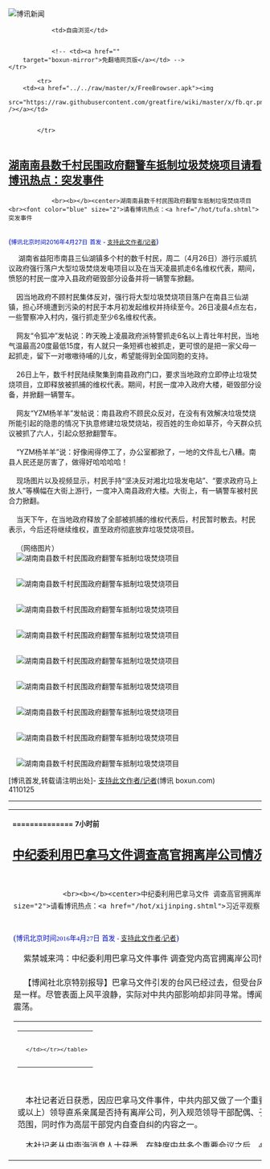 

<img src="../../raw/master/x/logo_40.gif" alt="博讯新闻"/>
<table>
    <tr>
                
                <td>自由浏览</td>
        
        
                <!-- <td><a href=""
        target="boxun-mirror">免翻墙网页版</a></td> -->
    </tr>
    
            <tr>
        <td><a href="../../raw/master/x/FreeBrowser.apk"><img
        src="https://raw.githubusercontent.com/greatfire/wiki/master/x/fb.qr.png" /></a></td>

        
            </tr>
</table>
<h2>
	<a href="http://www.boxun.com/news/gb/china/2016/04/201604270125.shtml" target="boxun-mirror">湖南南县数千村民围政府翻警车抵制垃圾焚烧项目请看博讯热点：突发事件</a>
</h2>
<p><tr>
<td class="F11" colspan="2" style="line-height:18pt; font-family:宋体; font-size: 12pt;padding:10px;border-top:0"> 

                <br><b></b><center>湖南南县数千村民围政府翻警车抵制垃圾焚烧项目<br><font color="blue" size="2">请看博讯热点：<a href="/hot/tufa.shtml">突发事件
</a></font><br><font color="#000fC0">(<small>博讯北京时间2016年4月27日</small> <small>首发 - <a href="/cgi-bin/news/support.cgi?art_id=china201604270125" target="_new">支持此文作者/记者</a></small>)</font>
</center>
                <!--bodystart-->      湖南省益阳市南县三仙湖镇多个村的数千村民，周二（4月26日）游行示威抗议政府强行落户大型垃圾焚烧发电项目以及在当天凌晨抓走6名维权代表，期间，愤怒的村民一度冲入县政府砸毁部分设备并将一辆警车掀翻。<br>
    <br>
    因当地政府不顾村民集体反对，强行将大型垃圾焚烧项目落户在南县三仙湖镇，担心环境遭到污染的村民于本月初发起维权并持续至今。26日凌晨4点左右，一些警察冲入村内，强行抓走至少6名维权代表。<br>
    <br>
    网友“令狐冲”发帖说：昨天晚上凌晨政府派特警抓走6名以上青壮年村民，当地气温最高20度最低15度，有人就只一条短裤也被抓走，更可恨的是把一家父母一起抓走，留下一对嗷嗷待哺的儿女，希望能得到全国同胞的支持。<br>
    <br>
    26日上午，数千村民陆续聚集到南县政府门口，要求当地政府立即停止垃圾焚烧项目，立即释放被抓捕的维权代表。期间，村民一度冲入政府大楼，砸毁部分设备，并掀翻一辆警车。<br>
    <br>
    网友“YZM杨羊羊”发帖说：南县政府不顾民众反对，在没有有效解决垃圾焚烧所能引起的隐患的情况下执意修建垃圾焚烧站，视百姓的生命如草芥，今天群众抗议被抓了六人，引起众怒掀翻警车。<br>
    <br>
    “YZM杨羊羊”说：好像闹得停工了，办公室都掀了，一地的文件乱七八糟。南县人民还是厉害了，做得好哈哈哈哈！<br>
    <br>
    现场图片以及视频显示，村民手持“坚决反对湘北垃圾发电站”、“要求政府马上放人”等横幅在大街上游行，一度冲入南县政府大楼。大街上，有一辆警车被村民合力掀翻。<br>
    <br>
    当天下午，在当地政府释放了全部被抓捕的维权代表后，村民暂时散去。村民表示，今后还将继续维权，直至政府彻底放弃垃圾焚烧项目。<br>
    <br>
    （网络图片）<br>
    <img src="http://www.boxun.com/news/images/2016/04/201604270125china1.jpg" alt=" 湖南南县数千村民围政府翻警车抵制垃圾焚烧项目"><p><br>
    <img src="http://www.boxun.com/news/images/2016/04/201604270125china2.jpg" alt=" 湖南南县数千村民围政府翻警车抵制垃圾焚烧项目"></p>
<p><br>
    <img src="http://www.boxun.com/news/images/2016/04/201604270125china3.jpg" alt=" 湖南南县数千村民围政府翻警车抵制垃圾焚烧项目"></p>
<p><br>
    <img src="http://www.boxun.com/news/images/2016/04/201604270125china4.jpg" alt=" 湖南南县数千村民围政府翻警车抵制垃圾焚烧项目"></p>
<p><br>
    <img src="http://www.boxun.com/news/images/2016/04/201604270125china5.jpg" alt=" 湖南南县数千村民围政府翻警车抵制垃圾焚烧项目"></p>
<p><br>
    <img src="http://www.boxun.com/news/images/2016/04/201604270125china6.jpg" alt=" 湖南南县数千村民围政府翻警车抵制垃圾焚烧项目"></p>
<p><br>
    <img src="http://www.boxun.com/news/images/2016/04/201604270125china7.jpg" alt=" 湖南南县数千村民围政府翻警车抵制垃圾焚烧项目"></p>
<p><br>
    <img src="http://www.boxun.com/news/images/2016/04/201604270125china8.jpg" alt=" 湖南南县数千村民围政府翻警车抵制垃圾焚烧项目"></p>
<p><br>
    <img src="http://www.boxun.com/news/images/2016/04/201604270125china9.jpg" alt=" 湖南南县数千村民围政府翻警车抵制垃圾焚烧项目"></p>
<p>
 [博讯首发,转载请注明出处]- <a href="/cgi-bin/news/support.cgi?art_id=china201604270125" target="_new">支持此文作者/记者</a><!--bodyend-->(博讯 boxun.com) <br><!-- http://upload.bx.tl/news/temp14/201604261017501.jpg http://upload.bx.tl/news/temp14/201604261017502.jpg http://upload.bx.tl/news/temp14/201604261017503.jpg http://upload.bx.tl/news/temp14/201604261017504.jpg http://upload.bx.tl/news/temp14/201604261018021.jpg http://upload.bx.tl/news/temp14/201604261018022.jpg http://upload.bx.tl/news/temp14/201604261018023.jpg http://upload.bx.tl/news/temp14/201604261018024.jpg http://upload.bx.tl/news/temp14/201604261018061.jpg--> 4110125       
</p>
<hr>
<table width="620"><tr><td>
<b></p>
<p>
	<small> ============== 7小时前</small>
</p><h2>
	<a href="http://www.boxun.com/news/gb/china/2016/04/201604270448.shtml" target="boxun-mirror">中纪委利用巴拿马文件调查高官拥离岸公司情况请看博讯热点：习近平观察</a>
</h2>
<p><tr>
<td class="F11" colspan="2" style="line-height:18pt; font-family:宋体; font-size: 12pt;padding:10px;border-top:0"> 

                <br><b></b><center>中纪委利用巴拿马文件 调查高官拥离岸公司情况<br><font color="blue" size="2">请看博讯热点：<a href="/hot/xijinping.shtml">习近平观察
</a></font><br><font color="#000fC0">(<small>博讯北京时间2016年4月27日</small> <small>首发 - <a href="/cgi-bin/news/support.cgi?art_id=china201604270448" target="_new">支持此文作者/记者</a></small>)</font>
</center>
                <!--bodystart-->      紫禁城来鸿：中纪委利用巴拿马文件事件 调查党内高官拥离岸公司情况<br>
    <br>
     【博闻社北京特别报导】巴拿马文件引发的台风已经过去，但受台风肆虐的地方恢复仍有待时日。中国大陆也是一样。尽管表面上风平浪静，实际对中共内部影响却非同寻常。博闻社已多番报道事件在中共政坛内部引发的震荡。 
<table cellpadding="4" align="left" border="0" width="300" height="250"><tr><td>
<table cellpadding="2" cellspacing="0" border="0"><tr><td align="center" style="line-height:18pt; font-family:宋体; font-size: 10pt;padding:10px;border-top:0">

<!-- boxun.com_300x250_article-embed_chinese -->

<!-- boxun.com_300x250_article-embed_chinese -->
<div id="box006">
<script type="text/javascript">

</script>
</div>


     </td></tr></table>
</td></tr></table>
<br>
                       <br>
    本社记者近日获悉，因应巴拿马文件事件，中共内部又做了一个重要决定，把调查党内高层（主要是省部级或以上）领导直系亲属是否持有离岸公司，列入规范领导干部配偶、子女及其配偶经商办企业行为的试点调查范围，同时作为高层干部党内自查自纠的内容之一。<br>
    <br>
    本社记者从中南海消息人士获悉，在缺席中共多个重要会议之后，4月22日和23日，中纪委书记王岐山终于露脸中共宗教工作会议和中纪委工作会议，此前的20多天内，王岐山做了一件非常重要的事，就是根据习近平在中共常委会议要求，就巴拿马文件事件，“研究高层干部党内自查自纠”的方案。<br>
    <br>
    中南海消息人士透露，尽管国际调查记者联盟宣布下月公布巴拿马档的更多细节，但中南海相信不会再有比此前所披露更具杀伤力的内容，相反，中纪委书记王岐山倒是忽发奇想，要借巴拿马文件这股“东风”，掌握党内特别是省部级以上领导干部家属子女有多少与“离岸公司”有关。<br>
    <br>
    消息指，王岐山的想法得到习近平的认可，尽管习近平自己也被“姐夫”榜上有名所困搅，但是习近平还是从党的整体利益出发，同意利用这个机会，对党内领导干部，特别是省部级以上高层干部，进行逐个摸底。习近平昨了批示，要求中纪委牵头，组织有关部门对党内高层干部“离岸公司”详情举行调查。<br>
    <br>
    消息透露，经过3周的周密调查，一份内部调查报告已经呈报习办。 4月18日习近平主持召开中央全面深化改革领导小组第二十三次会议，其中一项重要议题就是，在北京、广东、重庆、新疆开展规范领导干部配偶、子女及其配偶经商办企业行为。会上，习在讲话中，提到了巴拿马文件事件。<br>
    <br>
    中南海消息人士指，中纪委的新规已经内部下发至省部级以上高层，主要针对高层领导干部及其家族境外财产和商业行为的党内汇报和处理程式以及详细规范。新规明确要求，在考察和任命高层领导干部时，亲属子女涉及“离岸公司”领导干部，在没有向组织讲清楚之前一律不得纳入“能上”名单。<br>
    <br>
    中南海消息指，由于十九大高层人事布局已经开始，巴拿马文件事件已经影响到中共政坛，甚至明年秋十九大的高层人事安排，“从这一层面而言，巴拿马档也许有其积极意义” 。接近中南海的消息人士最后对博闻社作出上述补充。<br>
    <br>
    博闻社独家详细报道全文：<a href="http://bowenpress.com/news/bowen_85495.html">紫禁城来鸿：中纪委利用巴拿马文件事件 调查党内高官拥离岸公司情况</a>
 [博讯首发,转载请注明出处]- <a href="/cgi-bin/news/support.cgi?art_id=china201604270448" target="_new">支持此文作者/记者</a><!--bodyend-->(博讯 boxun.com) <br><!----> 1510448       
<hr>
<table width="620"><tr><td>
<b></p>
<p>
	<small> ============== 8小时前</small>
</p><h2>
	<a href="http://www.boxun.com/news/gb/china/2016/04/201604261757.shtml" target="boxun-mirror">紫禁城来鸿：郭伯雄案或已开密审军委下令斩草除根请看博讯热点：郭伯雄</a>
</h2>
<p><tr>
<td class="F11" colspan="2" style="line-height:18pt; font-family:宋体; font-size: 12pt;padding:10px;border-top:0"> 

                <br><b></b><center>紫禁城来鸿：郭伯雄案或已开密审 军委下令斩草除根<br><font color="blue" size="2">请看博讯热点：<a href="/hot/guoboxiong.shtml">郭伯雄
</a></font><br><font color="#000fC0">(<small>博讯北京时间2016年4月26日</small> <small>首发 - <a href="/cgi-bin/news/support.cgi?art_id=china201604261757" target="_new">支持此文作者/记者</a></small>)</font>
</center>
                <!--bodystart-->      <br>
    <img src="http://www.boxun.com/news/images/2016/04/201604261757china1.jpg" alt="紫禁城来鸿：郭伯雄案或已开密审 军委下令斩草除根"><p>（习近平要求对郭、徐"除恶务尽"）<br>
    <br>
    【博闻社独家】军方消息人士向博闻社透露，中共中央军委近日对全军再次发出通令，要求全军进一步肃清郭伯雄、徐才厚对军队的影响，在郭伯雄案审结后，立即开展一次深刻的「揭发批判式」运动，彻底清除、严肃处理郭、徐残余势力，务必做到「斩草除根、除恶务尽」。消息显示，郭伯雄案或已由军事法院秘密审讯，或者即将开审。<br>
    <br>
    本月初，军方媒体透露，解放军军事检察院对军委原副主席郭伯雄涉嫌受贿犯罪案侦查终结，移送审查起诉。报道指军事检察院查明，郭伯雄利用职务便利，为他人职务晋升或调整提供帮助，直接和通过家人收受贿赂，数额特别巨大。郭伯雄对涉嫌受贿犯罪事实供认不讳。<br>
    <br>
    军方报道没有提及郭案何时开审及是开庭或内部审讯，但根据郭案涉及军队机密(郭主管前军委总参、总后和总装三部，都是要害部门)，相信本案不会公开审理，而将由军事法庭秘密审讯。<br>
    <br>
    本月初海外媒体曾披露，郭伯雄涉贪巨大，但当局只以受贿8000万元对其起诉。消息指，当局压低了郭案的涉案金额，官方公布只是实际查获的一小部分。<br>
    <br>
    军方消息对博闻社透露，中央军委近日下发了一个通知，要求全军在郭伯雄案审结后，立即传达军委的通报精神，要组织「揭批式、反思式」交流讨论，要组织观看军纪委拍摄的内部教育片《强军路上的生死抉择》，使全军每位将士都要受到警示教育。<br>
    <br>
    军方消息显示，不排除郭伯雄案已经开审，或者即将开审。<br>
    <br>
    消息指，虽然从徐才厚、郭伯雄倒台后，军方查处了一大批涉与徐、郭关系密切的军队高层将领，在肃清郭、徐影响方面做了大量工作，但多数停留在有形方面，例如拿下郭、徐在军中高层的心腹死党，铲除郭、徐的题词题字等，但对郭、徐在军队思想、政治、组织、作风等深层次的影响，清理很不彻底。<br>
    <br>
    <img src="http://www.boxun.com/news/images/2016/04/201604261757china2.jpg" alt="紫禁城来鸿：郭伯雄案或已开密审 军委下令斩草除根"></p>
<p>（去年9.3大阅兵习近平左手向军队致礼，寓意成迷。网络截图）<br>
    <br>
    军方消息指，前军委主席胡锦涛甘做甩手掌柜，郭、徐名为军委副主席，掌军长达10年，军队不少中高层与郭、徐有直接或间关的关系，但不少人在清理郭、徐运动中，藏着掖着、不向组织全盘交待，有些人甚至与郭、徐藕断丝连，没有真正划清界线，有人更是表面态度坚决，但行动无动于衷。有人私底下对现中央军委和习近平主席不乏怨言。<br>
    <br>
    据透露，军委此次下令要清查的，不仅是跟郭伯雄、徐才厚有关的军中「炸弹」，还提出要清理与周永康、薄熙来、令计划有关的人，这显示前朝的周、薄和令已经把黑手伸入中共军队。凡向上述人买官行贿，或与他们有关系、有牵连的军中人士，以及他们的「小圈子、团团伙伙」，一律列入此波清理对象。<br>
    <br>
    消息指，军委的通知强调，这次清查行动，要始终抓住「听党(实际是习)指挥」这个要点，「强化政治意识、大局意识、核心意识、看齐意识」，明确提出全军「要主动向党中央看齐、向习主席看齐」。消息人士指，这反映了中共军队中，貌合神离、心有旁骛者不乏其人，「习近平对军队，还是没有彻底放心，目前这支军队还不姓习。」<br>
    <br>
    （博闻社原文报道：<a href="http://bowenpress.com/news/bowen_85382.html?variant=zh-hans" style="color:red;">点此链接</a>）
 [博讯首发,转载请注明出处]- <a href="/cgi-bin/news/support.cgi?art_id=china201604261757" target="_new">支持此文作者/记者</a><!--bodyend-->(博讯 boxun.com) <br><!-- http://upload.bx.tl/news/temp14/201604260300071.jpg http://upload.bx.tl/news/temp14/201604260301001.jpg--> 3941757       
</p>
<hr>
<table width="620"><tr><td>
<b></p>
<p>
	<small> ============== 1天前</small>
</p><h2>
	<a href="http://www.boxun.com/news/gb/china/2016/04/201604252055.shtml" target="boxun-mirror">独家：李克强四川险遭车祸疑似有预谋暗杀请看博讯热点：突发事件</a>
</h2>
<p><tr>
<td class="F11" colspan="2" style="line-height:18pt; font-family:宋体; font-size: 12pt;padding:10px;border-top:0"> 

                <br><b></b><center>独家：李克强四川险遭车祸 疑似有预谋暗杀<br><font color="blue" size="2">请看博讯热点：<a href="/hot/tufa.shtml">突发事件
</a></font><br><font color="#000fC0">(<small>博讯北京时间2016年4月25日</small> <small>首发 - <a href="/cgi-bin/news/support.cgi?art_id=china201604252055" target="_new">支持此文作者/记者</a></small>)</font>
</center>
                <!--bodystart-->      <br>
    <img src="http://www.boxun.com/news/images/2016/04/201604252055china1.jpg" alt="独家：李克强四川险遭车祸 疑似有预谋暗杀"><p>（李克强在四川险遭暗害。图为他昨天在成都考察）<br>
    <br>
    【博闻社独家】博闻社记者从四川武警消息人士获悉，中国国务院总理李克强昨天（24号）在四川考察时，险遇车祸，总理车队被两辆越野车故意冲闯，且目标针对李克强的座驾。所幸总理专车的司机机敏，躲闪得方，未被撞及。肇事越野车随即逃去。当局正全力追查中。<br>
    <br>
    消息人士对博闻社指，事发昨天李克强离开雅安回成都的路上，两辆越野车突然冲向车队中部李克强所乘坐的中巴，所幸中巴司机机敏，及时躲闪，避过两辆越野车袭击。肇事后，越野车逃离现场，未能被追上。<br>
    <br>
    <img src="http://www.boxun.com/news/images/2016/04/201604252055china2.jpg" alt="独家：李克强四川险遭车祸 疑似有预谋暗杀"></p>
<p>（李克强在地震遗址献花向遇难者致哀）<br>
    <br>
    消息人士指出，从肇事车辆的动作方式判断，肇事者似针对总理李克强，有暗杀嫌疑。<br>
    <br>
    李克强是4月24日四川泸州地震三周年之际，专程赴泸州地震遗址悼念，对地震遇难者表示哀悼。李克强顺道考察泸州经济，以及成都科学城。24日下午，李克强乘专机飞回北京。<br>
    <br>
    （博闻社原文报道：<a href="http://bowenpress.com/news/bowen_85177.html" style="color:red;">点此链接</a>）
 [博讯首发,转载请注明出处]- <a href="/cgi-bin/news/support.cgi?art_id=china201604252055" target="_new">支持此文作者/记者</a><!--bodyend-->(博讯 boxun.com) <br><!-- http://upload.bx.tl/news/temp14/201604250555441.jpg http://upload.bx.tl/news/temp14/201604250555442.jpg--> 3382055       
</p>
<hr>
<table width="620"><tr><td>
<b></p>
<p>
	<small> ============== 2天前</small>
</p><h2>
	<a href="http://www.boxun.com/news/gb/china/2016/04/201604242150.shtml" target="boxun-mirror">信口开河习近平要求中国“坚持社会主义宗教理论”</a>
</h2>
<p><tr>
<td class="F11" colspan="2" style="line-height:18pt; font-family:宋体; font-size: 12pt;padding:10px;border-top:0"> 

                <br><b></b><center>信口开河 习近平要求中国“坚持社会主义宗教理论”<br><font color="#000fC0"><small>(博讯北京时间2016年4月24日 综合报道)</small></font>
</center>
            <!--bodystart-->       <br>    <img src="http://www.boxun.com/news/images/2016/04/201604242150china1.jpg" alt="信口开河 习近平要求中国“坚持社会主义宗教理论”"><br>（美国批评中国持续打压信仰自由。AFP）<br>    <br>  BBC报道，中共中央总书记，中国国家主席习近平出席宗教工作会议，强调中国要坚持由中共领导宗教，自主自办，坚决抵御境外利用宗教渗透中国，防范宗教极端思想侵害。<br>    <br>  中共《人民日报》星期天（4月24日）报道，习近平在北京的会议上指出，宗教问题始终是中共治国“必须处理好的重大问题”，“关系国家安全和祖国统一”。<br>    <br>  《人民日报》同时配发评论员文章说，宗教的存在“具有长期性、国际性、复杂性”，中共党员干部要支持“宗教坚持中国化”方向，并要“提高宗教工作法治化水平”。<br>    <br>    <img src="http://www.boxun.com/news/images/2016/04/201604242150china2.jpg" alt="信口开河 习近平要求中国“坚持社会主义宗教理论”"><br>（中国持续在新疆抓捕据称受“宗教极端思想”影响的维族人。AFP）<br>    <br>  美国稍早前发表的2015年度《国别人权报告》批评中国继续针对政治敏感群体或个人打压其宗教自由，且对新疆的维吾尔族穆斯林和西藏等地藏民的宗教、结社和言论自由。<br><br><b>报告谴责了中国当局在过去一年对中国律师的镇压行动，形容这样的镇压正在增强。</b><br><br><b>报告指出，数百名中国律师和法律工作者受到讯问和调查，甚至在未经起诉的情况下在秘密地点遭关押长达数月，不能同法律代表及家人见面。</b><br>    <br>  中国依旧发表《2015年美国的人权纪录》予以还击，外交部批评美国“借人权问题对其他国家内政说三道四”。<br>    <br>  中国外交部发言人陆慷14日说：“中国政府高度重视保护和促进人权。改革开放30多年来，中国人权事业取得了举世瞩目的巨大成就，这是任何真正关心中国人权事业、任何关心的是真正人权事业的人都无法否认的一个事实。”<br>    <br>  “此次报告有关涉华内容罔顾中国人权事业成就的事实，把人权问题政治化，试图以此干扰中国的稳定和发展，我想说这是徒劳的。”<br><br><b>“提高宗教工作水平”</b><br>    <br>    <img src="http://www.boxun.com/news/images/2016/04/201604242150china3.jpg" alt="信口开河 习近平要求中国“坚持社会主义宗教理论”"><br>（浙江对“违章建筑”的教堂十字架进行清拆。AP）<br>    <br>  《人民日报》刊发的新华社通稿称，习近平在22日至23日的会议上提出，“要坚持和发展中国特色社会主义宗教理论”，“全面提高宗教工作水平”，“坚持独立自主自办原则，积极引导宗教与社会主义社会相适应”。<br>    <br>  新华社称，习近平要求各级党员干部“积极引导宗教与社会主义社会相适应”，“引导信教群众热爱祖国、热爱人民，维护祖国统一，维护中华民族大团结，服从服务于国家最高利益和中华民族整体利益；拥护中国共产党领导、拥护社会主义制度，坚持走中国特色社会主义道路”。<br>    <br>  习近平认为，教徒必须“遵守国家法律法规，自觉接受国家依法管理；投身改革开放和社会主义现代化建设，为实现中华民族伟大复兴的中国梦贡献力量”。<br>    <br>  他还要求“坚决抵御境外利用宗教进行渗透，防范宗教极端思想侵害。要高度重视互联网宗教问题，在互联网上大力宣传党的宗教理论和方针政策，传播正面声音”。<br>    <br>  出席同一场会议，主管新疆、西藏事务的中共中央政治局常委、全国政协主席俞正声也提出，要“最大限度抑制宗教的消极作用”，“深刻理解提高宗教工作法治化水平，依法正确处理宗教领域各种矛盾和问题”。<br>    <br>  《人民日报》星期天刊出的“本报评论员”文章继而说，中共党员“要不断改进管理方式，保护广大信教群众合法权益，同时也要引导广大信教群众正确认识和处理国法和教规的关系，使他们认识到遵守法律法规是对他们的最大保护，增强他们依法依规开展宗教活动的自觉性和主动性”。<br>    <br>  报道并未说明“境外利用宗教渗透”与“宗教极端思想”所指的具体内容。<br>    <br>  法新社指出，自习近平2012年就任国家主席以来，新疆不时传出宗教自由受限的消息，例如是在伊斯兰斋戒月期间阻止维族人斋戒。<br>    <br>  此外，在基督教堂林立的浙江，过去几年接连发生十字架被地方当局强行拆卸之事。政府强调有关十字架属违章建筑，信众则抗议当局无理打压。<br><br><b>今年1月，浙江知名官方教会牧师顾约瑟被当地警方以涉嫌“挪用资金罪”扣查，路透社指出，他是在反对强拆十字架之后被逮捕。</b><br>    <br>  路透社报道称，顾约瑟被抓捕与他曾在2014年反对浙江当局强拆教堂十字架有关。一些香港神学学者与基督徒公开促请当局“妥善解决问题”。<br>    <br>  设在美国德州的基督教组织对华援助协会引述崇一堂称，警方已告知顾约瑟被“监视居住”，其妻子周莲美则“继续失联”。<br>    <br>  但是北京多次反驳称，中国政府保障公民的合法宗教自由，而新疆则面对着暴力恐怖主义威胁，须联同国际社会加以打击。<br>    <br>  习近平在北京全国宗教工作会议上说：“实践证明，我们党关于宗教问题的理论和方针政策是正确的。”<br><br> [博讯综合报道]  <!--(Modified on 2016/4/24)--> <!--bodyend-->       
           (博讯 boxun.com) <br><!-- http://upload.bx.tl/news/temp14/201604240643391.jpg http://upload.bx.tl/news/temp14/201604240645271.jpg http://upload.bx.tl/news/temp14/201604240645272.jpg--> 2592150       
<hr>
<table width="620"><tr><td>
<b></p>
<p>
	<small> ============== 3天前</small>
</p><h2>
	<a href="http://www.boxun.com/news/gb/china/2016/04/201604242033.shtml" target="boxun-mirror">中共对互联网金融大整顿李克强网络创新宏图破灭请看博讯热点：网络封锁和压制</a>
</h2>
<p><tr>
<td class="F11" colspan="2" style="line-height:18pt; font-family:宋体; font-size: 12pt;padding:10px;border-top:0"> 

                <br><b></b><center>中共对互联网金融大整顿 李克强网络创新宏图破灭<br><font color="blue" size="2">请看博讯热点：<a href="/hot/internet_cn.shtml">网络封锁和压制
</a></font><br><font color="#000fC0">(<small>博讯北京时间2016年4月24日</small> <small>首发 - <a href="/cgi-bin/news/support.cgi?art_id=china201604242033" target="_new">支持此文作者/记者</a></small>)</font>
</center>
                <!--bodystart-->      <br>
    <img src="http://www.boxun.com/news/images/2016/04/201604242033china1.jpg" alt="中共对互联网金融大整顿 李克强网络创新宏图破灭"><p>（李克强前年视察腾讯的微众银行，为网络金融站台。）<br>
    <br>
    【博闻社】博闻社从北京消息源获悉，从4月14日开始，一场力度空前的互联网金融大清查在中国正式启动。中共组织14部委启动全国互联网金融专项整治清查，为期一年。这意味着由总理李克强倡议主导的中国网络金融创新宏图破灭。<br>
    <br>
    内地消息透露，这次清查，公安部将全力配合。目前全国多地均已收到相关部门要求启动互联网金融专项整治的相关文件！大家最关心的P2P网贷等新型互联网金融理财，是这次清查的重中之重！<br>
    <br>
    除了公安，这次银行也开始真正动手，最新消息，交通银行对P2P、财富管理等实行清单制每家走访，严查其经营范围和账户资金往来。同时还将清查内部员工是否与该类企业有资金、业务往来。<br>
    <br>
    在中共宣布启动整治之前，深圳、北京等地已经率先出手，高收益平台成为主要清查对象。据了解，在深圳，15%以上收益的平台成为有关部门进行摸底排查的主要对象，北京则曾要求平台的收益率必须降低到10%以下！<br>
    <br>
    这次出手，让各省级政府组织辖内监管机构，各类业务“线上线下一起抓”，实施“负面清单”。同时将整治分为四个阶段：摸底排查（此时-7月底）、清理整顿（8月1日-11月底）、评估、验收（12月-2017.3）。<br>
    <br>
    同时严查互联网金融广告。这次不管是高铁还是地铁公交车站牌，不管是体育赛事还是各大卫视，所有的互联网金融企业都不能随意投放广告，都将面临一系列前所未有的审核。具体由各省级政府牵头，就真实性、合法性，通报金融监管部门进行处理。<br>
    <br>
    值得注意的是，这次互联网金融大整治，所有相关的形象代言、专家站台、协会撑腰都将被明令禁止。不提示风险、夸大宣传、暗示保本保息、造假数据，均将被“格杀勿论”。<br>
    <br>
    此前，全国多地已经对相关广告进行了严打，宁波更是直接全部叫停互联网金融以及线下理财的广告，北京也要求下架所有和民间融资相关的广告。央视更是在近日也痛下重手，如果要在央视投放广告，必须先找银监会审批。<br>
    <br>
    据了解，当局奉行的政策是，“停增量、清存量！先关门、再清场! ”，深圳、上海、北京、浙江一带均不同程度地收紧了相关企业的注册。在这次专项整治期间，全国将暂停登记注册含有金融相关字样的企业。<br>
    <br>
    直白说，从现在开始，中国P2P的数量将越来越少，直到规范为止。<br>
    <br>
    这次，只要注册名称或经营范围出现跟“金融”有关字样的机构，包括交易所、金融、资产管理、理财、基金、基金管理、投资管理、财富管理、股权投资基金、网贷、网络借贷、P2P、股权众筹、互联网保险、支付等，均将暂停注册。<br>
    <br>
    这意味着，全国正式开始实行“停增量、清存量”，已注册的平台将被一一摸底清查，一旦有违法违规就要被查处；后续注册的也要先由相应金融管理部门审核，才能再到工商局注册。<br>
    <br>
    北京消息指，中国今天出现的互联网金融乱象，主要原因是2013年开始，李克强主导的中国国务院对网络金融采取积极支持态度，李克强多次公开为网络金融业站台，大力推崇，誉之为创新产业，视之为打救中国正在沉沦经济的良药之一。<br>
    <br>
    消息人士指出，李克强主政河南，河南艾滋病蔓延，主政辽宁，辽宁惹出蚁力神事件。现在，李克强倡导发展的互联网金融又出大问题，网络创新宏图破灭，中共要以举国之力去整治，谁来为此担责，外界拭目以待。<br>
    <br>
    （博闻社原文报道：<a href="http://bowenpress.com/news/bowen_84995.html" style="color:red;">点此链接</a>）
 [博讯首发,转载请注明出处]- <a href="/cgi-bin/news/support.cgi?art_id=china201604242033" target="_new">支持此文作者/记者</a><!--bodyend-->(博讯 boxun.com) <br><!-- http://upload.bx.tl/news/temp14/201604240536021.jpg--> 4892033       
</p>
<hr>
<table width="620"><tr><td>
<b></p>
<p>
	<small> ============== 3天前</small>
</p><h2>
	<a href="http://www.boxun.com/news/gb/china/2016/04/201604232236.shtml" target="boxun-mirror">独家：因巴拿马文件取消访美网络总管鲁炜转访莫斯科请看博讯热点：网络封锁和压制</a>
</h2>
<p><tr><td class="F11" colspan="2" style="line-height:18pt; font-family:宋体; font-size: 12pt;padding:10px;border-top:0"> 

                <br><b></b><center>独家：因巴拿马文件取消访美 网络总管鲁炜转访莫斯科<br><font color="blue" size="2">请看博讯热点：<a href="/hot/internet_cn.shtml">网络封锁和压制
</a></font><br><font color="#000fC0">(<small>博讯北京时间2016年4月23日</small> <small>首发 - <a href="/cgi-bin/news/support.cgi?art_id=china201604232236" target="_new">支持此文作者/记者</a></small>)</font>
</center>
                <!--bodystart-->      <br>
    <img src="http://www.boxun.com/news/images/2016/04/201604232236china1.jpg" alt="独家：因巴拿马文件取消访美 网络总管鲁炜转访莫斯科"><p>（鲁炜去年陪习近平访美出席中美互联网论坛）<br>
    <br>
    【博闻社独家】北京中宣系统人士对博闻社透露，国信办主任鲁炜本月初临时取消了原订出访美国的计划，与巴拿马文件突然公开有关，中共意识到鲁炜此时访美只会成为众矢之的，且中美两国也无法在网络合作上有突破性进展。中方将注意力转向俄罗斯，消息指鲁炜将率团访问莫斯科。中俄将在网络合作上寻求新突破。<br>
    <br>
    本月初有海外中文媒体披露，中共国家互联网信息办公室（国信办）主任鲁炜临时取消了原定4月7日出访美国的计划。报道称，原因是习近平当局正考虑一些重要性的网络政策，如允许建立中国版脸书（facebook）等。美国哥伦比亚大学也证实鲁炜不出席在该校举行的有关研讨会。<br>
    <br>
    北京消息人士对博闻社指，鲁炜取消访美有几大原因。一是4月3日国际调查记者组织突然放出巴拿马密件，包括习近平等中共众多政要亲属家人榜上有名；当局要采取紧急网络应对措施，加上鲁炜此时出现在西方媒体镜头前，势必成为追问对象，与其做众矢之的，不如退而结网。同时中共也明白，中美两国目前不可能在网络合作问题上有新发展，不去也罢。<br>
    <br>
    二是习近平因应近期发生的一系列网络事件，包括任志强挑战习近平、无界网公开信要求习近平下台，中共党内正出现一种要求“严打严治”的声音，加上巴拿马文件事件，习近平要求尽快召开一次互联网会议，就有关事件，公开表达最高层的态度：既要管好，也不能管死，既要反左也要反右。(有关4月19日的中共网络会议解读详见本社日前报道)。而鲁炜作为网络大总管，必须留在国内操办这次重要会议。<br>
    <br>
    消息人士指，鲁炜取消访美来自中共高层指示，同时高层指示网络大总管将眼光转向北大的俄罗斯，寻求与俄在互联网合作上有新的突破。故鲁炜虽取消访美，但将会率团出访俄罗斯。消息人士对博闻社指，虽然俄罗斯在网络技术上逊美国一筹，但却较中国胜出不少，加上俄罗斯在普京主政下，在网络监管上正寻求向中国看齐，两国在互联网合作方面，将会有新发展。<br>
    <br>
    消息人士指，国信办是监管中国网络的最高部门，由于建立将中国与世界隔绝的 防火墙，任意封锁网站和社交媒体，吹捧无知、荒谬的网络写手周小平、花千芳，用文革语言攻击房地产商任志强；加上无界网转刊倒习公开信事件等，网信办饱受压力，鲁炜作为网络主管，堪称焦头烂额。<br>
    <br>
    另一方面，由于互联网作用日益重要，鲁炜作为中宣部副部长，同时担任网安领导小组办公室主任，而小组的组长是习近平，鲁因此颇有近水楼台之嫌。习经常跳过中宣部长刘奇葆直指给鲁炜下指示，也引发中宣部同仁对鲁的不满，背后指他“架空中宣部”，另立山头；不时给他“使</p>
</td></tr></p>
<p>
	<small> ============== 4天前</small>
</p><h2>
	<a href="http://www.boxun.com/news/gb/china/2016/04/201604230607.shtml" target="boxun-mirror">习近平要“斩草除根”解决团派团中央大遣散请看博讯热点：令计划</a>
</h2>
<p><tr>
<td class="F11" colspan="2" style="line-height:18pt; font-family:宋体; font-size: 12pt;padding:10px;border-top:0"> 

                <br><b></b><center>习近平要“斩草除根”解决团派 团中央大遣散<br><font color="blue" size="2">请看博讯热点：<a href="/hot/ljh.shtml">令计划
</a></font><br><font color="#000fC0">(<small>博讯北京时间2016年4月23日</small> <small>首发 - <a href="/cgi-bin/news/support.cgi?art_id=china201604230607" target="_new">支持此文作者/记者</a></small>)</font>
</center>
                <!--bodystart-->      习近平要“斩草除根”解决团派 团中央大遣散 中央团校停办本科<br>
    <br>
     【博闻社北京特别报道】4月21日下午，一篇《有感于中青院将停办本科》的文章在网络流传，文章的作者系中国青年政治学院（以下称“中青院）教师杨支柱。文中透露：中国青年政治学院本科停办，将回归1985年以前中央团校的状态。消息还透露，中共政治局常委会决定共青团中央将大缩编减员。分析认为习近平要采用“斩草除根”式方法治理团派，杜绝令计划式的人物再出现。 
<table cellpadding="4" align="left" border="0" width="300" height="250"><tr><td>
<table cellpadding="2" cellspacing="0" border="0"><tr><td align="center" style="line-height:18pt; font-family:宋体; font-size: 10pt;padding:10px;border-top:0">

<!-- boxun.com_300x250_education-article-embed_chinese -->
<div id="box011">
<script type="text/javascript">

</script>
</div>


     </td></tr></table>
</td></tr></table>
<br>
                       <br>
    “没有生源危机和其他任何重大事由的情况下突然停办一所大学，完全不顾历史与现实的合理性，不顾师生们的期望和毕业生的感受，不考虑撕毁一大堆用人合同给求职者带来的损失，团中央这样行使权力是不是太任性了？”杨支柱在文中质疑。<br>
    <br>
    对于杨支柱透露的信息，了解情况的中青院教师透露，其所在学院昨天接到学校通知：停止招生，教师进人冻结。该老师分析，目前学校研究生招生工作已于今年4月完成，所以通知中提及的“停止招生”应该是本科生。据悉，中青院中层领导今天开会讨论，“月底拿方案”。<br>
    <br>
    停止招生和冻结教师进人的消息让学校老师们感到震惊，知情人士告诉严肃报道，学校高层领导昨天“都一下子一头雾水”。其实，该消息已经在学生中流传一周，直到昨天才被学校证实。<br>
    <br>
    据了解，上周五，有中青院的毕业生在校友群里询问学校是否将停办本科教育，随即便有学生向团中央内部人士证实了此消息。<br>
    <br>
    不少中青院校友在微信群里询问：“昨天中央政治局常委会召开会议，研究决定，停办中国青年政治学院本科生教育，保留研究生教育。万能的校友知道这是真的吗？”不少校友质疑该消息的真实性：“这事需要上常委会。”<br>
    <br>
    随即多名接近团中央的人士证实了此消息：“属实。要落实党的群团改革意见。搞成和中央党校类似。另外，团中央机关大量减编，停止新招人员，机关富余人员两年内分流完毕。下属单位裁撤并减的力度也很大。”<br>
    <br>
    据了解，证实以上信息的团中央人士均为中青院毕业生。对于上述改革信息，他们进一步解释：“改革时间表没有那么快，中央深改组同意的方案经4月14日的政治局常委会确认通过，改革在2到3年完成，昨天（4月20日）大会我们自己预估一到两年完成。”<br>
    <br>
    消息在这一周继续发酵，但始终未得到中青院领导层的证实，许多老师都以为是谣言。直到4月20日各学院接到通知。<br>
    <br>
    4月21日，中青院教师组建微信群讨论此事的解决方法，有教师表示：“我们连基本的知情权都没有，还不如学生信息灵通，真是滑天下之大稽。”有教师向严肃报道提出了担忧：“保留研究生的话，硕导还有可能留下，那些讲师们怎么办呢？”<br>
    <br>
    听闻此消息的中青院学生在社交媒体上以“绝版学生”以自称表示无奈，即将毕业的学生发朋友圈：“招生工作停止，教师进人冻结。我自己还没有找到工作，就要开始担心我的博士老师们会不会失业。”<br>
    <br>
    中青院系共青团中央的直属高校，开办本科生和研究生教育，提前批招生。1985年12月，中青院在中央团校基础上成立，校门口挂有“中央团校”和“中国青年政治学院”两块牌子，校名为胡耀邦题写。<br>
    <br>
    团中央历届领导冯文彬、胡耀邦、韩英、王兆国、胡锦涛、宋德福、李克强、周强、胡春华、陆昊、秦宜智等同志先后任学校校长。<br>
    <br>
    已经落马待审的前中办主任令计划即出自中央团校。1978年7月中央团校正式恢复。当时山西运城地区共分配到两个名额,其中一个给了平陆县。<br>
    <br>
    令计划被选到团中央学习,荣调前合影留念。照片中共有20人,被围在最中间的令计划显得平静沉稳。其实,他在那群人中,算年纪比较小的。<br>
    <br>
    在中央团校学习期间,令计划认识了分管团校的团中央领导,由此被调到团中央,从此登州过府,平步青云。<br>
    <br>
    博闻社独家相信报道全文：<a href="http://bowenpress.com/news/bowen_84479.html">紫禁城来鸿：习近平要“斩草除根”解决团派 团中央大遣散 中央团校停办本科</a>
 [博讯首发,转载请注明出处]- <a href="/cgi-bin/news/support.cgi?art_id=china201604230607" target="_new">支持此文作者/记者</a><!--bodyend-->(博讯 boxun.com) <br><!----> 3090607       
<hr>
<table width="620"><tr><td>
<b></p>
<p>
	<small> ============== 4天前</small>
</p><h2>
	<a href="http://www.boxun.com/news/gb/china/2016/04/201604230243.shtml" target="boxun-mirror">郑介甫谈张越被双规：呼吁郭文贵“立地成佛”</a>
</h2>
<p><tr>
<td class="F11" colspan="2" style="line-height:18pt; font-family:宋体; font-size: 12pt;padding:10px;border-top:0"> 

                <br><b></b><center>郑介甫谈张越被双规：呼吁郭文贵“立地成佛”<br><font color="#000fC0">(<small>博讯北京时间2016年4月23日</small> <small>首发 - <a href="/cgi-bin/news/support.cgi?art_id=china201604230243" target="_new">支持此文作者/记者</a></small>)</font>
</center>
                <!--bodystart-->     以下是西诺电话采访在澳洲的郑介甫：<br>
     <iframe width="560" height="315" src="https://www.youtube.com/embed/gqPQ5WeZd6M" frameborder="0" allowfullscreen></iframe>
 [博讯首发,转载请注明出处]- <a href="/cgi-bin/news/support.cgi?art_id=china201604230243" target="_new">支持此文作者/记者</a><!--bodyend-->(博讯 boxun.com) <br><!----> 4830243       
<hr>
<table width="620"><tr><td>
<b></p>
<p>
	<small> ============== 4天前</small>
</p><h2>
	<a href="http://www.boxun.com/news/gb/china/2016/04/201604220737.shtml" target="boxun-mirror">浙江海盐事件升级上万人上街与警冲突上百人遭抓打请看博讯热点：突发事件</a>
</h2>
<p><tr>
<td class="F11" colspan="2" style="line-height:18pt; font-family:宋体; font-size: 12pt;padding:10px;border-top:0"> 

                <br><b></b><center>浙江海盐事件升级上万人上街与警冲突上百人遭抓打<br><font color="blue" size="2">请看博讯热点：<a href="/hot/tufa.shtml">突发事件
</a></font><br><font color="#000fC0">(<small>博讯北京时间2016年4月22日</small> <small>首发 - <a href="/cgi-bin/news/support.cgi?art_id=china201604220737" target="_new">支持此文作者/记者</a></small>)</font>
</center>
                <!--bodystart-->      周四（4月21日），浙江省嘉兴市海盐县市民抵制垃圾焚烧项目的行动升级，上万市民走上街头，要求当地政府彻底停止该项目，与大批警察爆发激烈冲突，数以百计的市民被打伤，大量市民被抓走，大量车辆遭到警察疯狂打砸。<br>
    <br>
    当地网友透露，2000年以后，西塘桥镇开始了较大规模的拆迁，同时搬入多家化工企业和造纸企业，以及污水处理厂，对当地环境造成了严重污染，周边居民苦不堪言。近日，当地政府又决定在西塘桥修建一座垃圾焚烧发电厂，引发市民不满，于本月20日发起示威，在当天的行动中，市民两次遭打警察镇压，多人被殴打十余人被抓捕。<br>
    <br>
    21日上午，上千市民继续到开发区政府门口，要求当地政府停止项目，期间，有多名市民遭到到场阻拦的警察殴打和抓捕，在当地政府宣布暂停项目后，市民暂时散去。<br>
    <br>
    当天晚上，认为当地政府表面宣布暂停项目实为缓兵之计的上万市民再次走上街头，聚集到开发区政府门口，要求政府承诺彻底放弃垃圾焚烧项目。期间，因不满政府官员的傲慢态度，一些市民冲破警戒线进入政府大楼，与大批警察发生激烈冲突。<br>
    <br>
    目击网友“狐兔一家”发帖说：政府领导的傲慢导致事态失控，抗议人群冲破警戒线，现场爆发大规模冲突。就在刚才，政府派中型消防车往现场用高压水枪喷射群众，特警见人就打，站着不动被往死里打，好多无辜人员受伤。<br>
    <br>
    在冲突中，警察使用高压水枪、催泪弹、辣椒水、警棍等暴打手无寸铁的市民，见人就打无论男女老少，大量来不及逃走的市民被打致头破血流倒地不起，大量市民被抓走继续毒打。疯狗一样的警察还打砸了现场的大量轿车、摩托车，现场一片混乱，人心惶惶。<br>
    <br>
    目击网友“小黄人穿着牛仔裤”发帖说：今天晚上，我是现场的目击者，我们是逃出来的，那些像畜生一样的特警，把人要打死，腿也被打断了，打伤的老人不计其数，他们派来的都是嘉兴，南湖，平湖的特警，他们不管是谁，见人就打，伤者无数，就是要把我们造反垃圾焚烧厂的事压下去。<br>
    <br>
    多名网友表示，现场的手机信号遭到屏蔽，导致市民无法及时将现场信息发布到网络。同时，网友发布到网络的视频亦被大量删除。<br>
    <br>
    （网络图片）<br>
    <img src="http://www.boxun.com/news/images/2016/04/201604220737china1.jpg" alt=" 浙江海盐事件升级上万人上街与警冲突上百人遭抓打"><p><br>
    <img src="http://www.boxun.com/news/images/2016/04/201604220737china2.jpg" alt=" 浙江海盐事件升级上万人上街与警冲突上百人遭抓打"></p>
<p><br>
    <img src="http://www.boxun.com/news/images/2016/04/201604220737china3.jpg" alt=" 浙江海盐事件升级上万人上街与警冲突上百人遭抓打"></p>
<p><br>
    <img src="http://www.boxun.com/news/images/2016/04/201604220737china4.jpg" alt=" 浙江海盐事件升级上万人上街与警冲突上百人遭抓打"></p>
<p><br>
    <img src="http://www.boxun.com/news/images/2016/04/201604220737china5.jpg" alt=" 浙江海盐事件升级上万人上街与警冲突上百人遭抓打"></p>
<p><br>
    <img src="http://www.boxun.com/news/images/2016/04/201604220737china6.jpg" alt=" 浙江海盐事件升级上万人上街与警冲突上百人遭抓打"></p>
<p><br>
    <img src="http://www.boxun.com/news/images/2016/04/201604220737china7.jpg" alt=" 浙江海盐事件升级上万人上街与警冲突上百人遭抓打"></p>
<p><br>
    <img src="http://www.boxun.com/news/images/2016/04/201604220737china8.jpg" alt=" 浙江海盐事件升级上万人上街与警冲突上百人遭抓打"></p>
<p><br>
    <img src="http://www.boxun.com/news/images/2016/04/201604220737china9.jpg" alt=" 浙江海盐事件升级上万人上街与警冲突上百人遭抓打"></p>
<p>
 [博讯首发,转载请注明出处]- <a href="/cgi-bin/news/support.cgi?art_id=china201604220737" target="_new">支持此文作者/记者</a><!--bodyend-->(博讯 boxun.com) <br><!-- http://upload.bx.tl/news/temp14/201604211626241.jpg http://upload.bx.tl/news/temp14/201604211626242.jpg http://upload.bx.tl/news/temp14/201604211626243.jpg http://upload.bx.tl/news/temp14/201604211626244.jpg http://upload.bx.tl/news/temp14/201604211626431.jpg http://upload.bx.tl/news/temp14/201604211626432.jpg http://upload.bx.tl/news/temp14/201604211626433.jpg http://upload.bx.tl/news/temp14/201604211626434.jpg http://upload.bx.tl/news/temp14/201604211626481.jpg--> 2450737       
</p>
<hr>
<table width="620"><tr><td>
<b></p>
<p>
	<small> ============== 5天前</small>
</p><h2>
	<a href="http://www.boxun.com/news/gb/china/2016/04/201604222210.shtml" target="boxun-mirror">紫禁来鸿：习近平谈网络开放是虚晃一枪或矫枉过正请看博讯热点：习近平观察</a>
</h2>
<p><tr><td class="F11" colspan="2" style="line-height:18pt; font-family:宋体; font-size: 12pt;padding:10px;border-top:0"> 

                <br><b></b><center>紫禁来鸿：习近平谈网络开放是虚晃一枪或矫枉过正<br><font color="blue" size="2">请看博讯热点：<a href="/hot/xijinping.shtml">习近平观察
</a></font><br><font color="#000fC0">(<small>博讯北京时间2016年4月22日</small> <small>首发 - <a href="/cgi-bin/news/support.cgi?art_id=china201604222210" target="_new">支持此文作者/记者</a></small>)</font>
</center>
                <!--bodystart-->      <br>
    <img src="http://www.boxun.com/news/images/2016/04/201604222210china1.jpg" alt="紫禁来鸿：习近平谈网络开放是虚晃一枪或矫枉过正"><p>（海外华人团体抗议中共网络锁国。）<br>
    <br>
    【博闻社北京特别报道】本月18日、19日，中共中央连续召开了两个重要的会议，一是18日的中央深改领导小组会议，本社日前已披露，习近平借此会要求“规范领导干部配偶、子女及其配偶经商办企业行为”，轻轻带过，算是间接回应巴拿马文件引起外界对中共高层的质疑，又并巧妙地把舆论矛头引向有“子女”上文件榜的常委刘云山、张高丽，而“姐夫”成功开溜。<br>
    <br>
    博闻社又从中南海消息人士了解到，19日召开、由习近平主持并作重要讲话的“中央网络安全和信息化工作座谈会”，同样大有</p>
</td></tr></p>
<p>
	<small> ============== 5天前</small>
</p><h2>
	<a href="http://www.boxun.com/news/gb/china/2016/04/201604222240.shtml" target="boxun-mirror">陈启棠（天理）被“煽颠”开庭围观人士被抓请看博讯热点：占领中环</a>
</h2>
<p><tr><td class="F11" colspan="2" style="line-height:18pt; font-family:宋体; font-size: 12pt;padding:10px;border-top:0"> 

                <br><b></b><center>陈启棠（天理）被“煽颠”开庭 围观人士被抓<br><font color="blue" size="2">请看博讯热点：<a href="/hot/hkcentral.shtml">占领中环
</a></font><br><font color="#000fC0">(<small>博讯北京时间2016年4月22日</small> <small>首发 - <a href="/cgi-bin/news/support.cgi?art_id=china201604222240" target="_new">支持此文作者/记者</a></small>)</font>
</center>
                <!--bodystart-->     <br>
    博讯记者获悉，2016年4月22日九点开始，广东佛山民主维权人士陈启棠（天理）因为支持香港“占中”运动而被“煽动颠覆国家政权罪”一案在佛山中院开庭审理。庭审仅仅持续两个半小时，到十一半就结束了。法官没有当庭宣判。代理律师和陈启棠都做了无罪辩护。<br>
    <br>
    代理律师刘晓原在庭审结束后发出信息说：“天理煽颠案，从上午九点开始至十一时三十分结束，法庭没有作判决。天理作无罪自辩，我和李方平律师也作无罪辩护。”<br>
    <br>
    对于陈启棠案的开庭，佛山当局仍然如临大敌，为了维稳，甚至还让环卫工人出动洒水车，消防武警出动消防车到现场。刘晓原律师说：“从法院大楼出来时，看见院内停有两辆洒水车，车旁站有五个环卫工人，院内还有一辆消防车（车上有几个武警消防员）、二辆大巴车，昨天也是这样。我问环卫工人，你们的车怎么停在法院内？环卫工人说是法院安排的。”<br>
    <br>
    另一位代理律师李方平说：“陈启棠煽颠案开庭警力配置登峰造极，各个路口20、30辆警车，至少上百警力，甚至消防泡沫车、喷水车、大客车应有尽有，看不明白。”<br>
    <br>
    除此之外，佛山当局抓捕围观人士，广州公民梁</td></tr></p>
<p>
	<small> ============== 5天前</small>
</p><h2>
	<a href="http://www.boxun.com/news/gb/china/2016/04/201604212308.shtml" target="boxun-mirror">苏昌兰因占中被煽颠案开庭五位围观公民被抓走请看博讯热点：占领中环</a>
</h2>
<p><tr><td class="F11" colspan="2" style="line-height:18pt; font-family:宋体; font-size: 12pt;padding:10px;border-top:0"> 

                <br><b></b><center>苏昌兰因占中被煽颠案开庭 五位围观公民被抓走<br><font color="blue" size="2">请看博讯热点：<a href="/hot/hkcentral.shtml">占领中环
</a></font><br><font color="#000fC0">(<small>博讯北京时间2016年4月21日</small> <small>首发 - <a href="/cgi-bin/news/support.cgi?art_id=china201604212308" target="_new">支持此文作者/记者</a></small>)</font>
</center>
                <!--bodystart-->      <br>
    <br>
    博讯记者获悉，2016年4月21日上午九点开始，广东佛山女维权人士苏昌兰因为声援香港“占中”而被“煽动颠覆国家政权罪”一案在佛山中院开庭审理，庭审除了中午休庭一个小时之外，一直持续到下午两点十分结束，法官没有当庭宣判。<br>
    <br>
    <img src="http://www.boxun.com/news/images/2016/04/201604212308china1.jpg" alt="苏昌兰因占中被煽颠案开庭 五位围观公民被抓走"><p><br>
    <br>
    <img src="http://www.boxun.com/news/images/2016/04/201604212308china2.jpg" alt="苏昌兰因占中被煽颠案开庭 五位围观公民被抓走"></p>
<p><br>
    <br>
    代理律师刘晓原和吴魁明为苏昌兰做了无罪辩护，苏昌兰自己也做了无罪辩护。刘晓原律师在庭审结束后发出信息说：“今天上午九时，苏昌兰煽颠案在佛山中院开庭审理，法院如临大敌，东、南 、西边大道全封锁（北边是连着学校，法院没有北大门），外面布满了很多警察和手拿对讲机的便衣。庭审在一个中型法庭进行，22个旁听席上 ，只有两个家属，其他人都是被安排。中午休庭一个小时，法院为辩护律师和旁听人员提供了盒饭。下午1时许恢复庭审至2时10分许结束，法庭没有当庭判决。苏昌兰作无罪自辩，辩护律师也为她作无罪辩护。庭审结束后，法庭允许苏昌兰与丈夫、哥哥短暂会见。从2014年10月27日刑拘，到今天开庭审理，苏昌兰被羁押快一年六个月。”<br>
    <br>
    苏昌兰从2014年10月27日被刑拘，到今天开庭审理，只差六天羁押了一年六个月。苏昌兰被抓的起因是在微信中转发香港占中图片，此前，派出所已传唤过她两次。刑拘后，难以用“占中”图片指控煽动颠覆国家政权罪，才以她写的文章和微信言论作煽动颠覆国家政权罪的指控。<br>
    <br>
    <img src="http://www.boxun.com/news/images/2016/04/201604212308china3.jpg" alt="苏昌兰因占中被煽颠案开庭 五位围观公民被抓走"></p>
<p><br>
    <br>
    <img src="http://www.boxun.com/news/images/2016/04/201604212308china4.jpg" alt="苏昌兰因占中被煽颠案开庭 五位围观公民被抓走"></p>
<p><br>
    <br>
    佛山中院为了阻止公民围观，将其东、南 、西边大道全封锁，甚至还将五位围观的公民抓走。上午十点之前，佛山罗建华、广州李维国、张强、珠海甄江华、辛巴等五位公民在现场围观被抓到同济（观澜）派出所。<br>
    <br>
    被抓的李维国在被释放后于17:40发出信息说：“今日上午9时，佛山苏昌兰煽颠案开庭。我、甄江华、辛巴与三个外国使馆人员站在法院警戒线外。约9时40分，法院里走出为数不少的警察，其中几位军装把外国使馆人员带入法院，就在此时，十多个便装的国保强行将我、甄江华、辛巴三人架上车，带到观澜派出所扣押。在派出所内遇到也是前往围观开庭的罗建华与张强。扣押期间有警员向我地录取口供。我在下午3时40分由海珠国保带离派出所，现刚安全到家。罗建华也出来了。甄江华、辛巴、张强在我离开时仍被扣押在同济派出所。请各位继续关注他们，谢谢！同济派出所：0757-83320055”<br>
    <br>
    <img src="http://www.boxun.com/news/images/2016/04/201604212308china5.jpg" alt="苏昌兰因占中被煽颠案开庭 五位围观公民被抓走"></p>
<p><br>
    <br>
    <img src="http://www.boxun.com/news/images/2016/04/201604212308china6.jpg" alt="苏昌兰因占中被煽颠案开庭 五位围观公民被抓走"></p>
<p><br>
    <br>
    <img src="http://www.boxun.com/news/images/2016/04/201604212308china7.jpg" alt="苏昌兰因占中被煽颠案开庭 五位围观公民被抓走"></p>
<p><br>
    <br>
    <img src="http://www.boxun.com/news/images/2016/04/201604212308china8.jpg" alt="苏昌兰因占中被煽颠案开庭 五位围观公民被抓走"></p>
<p><br>
    <br>
    <img src="http://www.boxun.com/news/images/2016/04/201604212308china9.jpg" alt="苏昌兰因占中被煽颠案开庭 五位围观公民被抓走"></p>
<p><br>
    <br>
    <img src="http://www.boxun.com/news/images/2016/04/201604212308china10.jpg" alt="苏昌兰因占中被煽颠案开庭 五位围观公民被抓走"></p>
<p><br>
    <br>
    <img src="http://www.boxun.com/news/images/2016/04/201604212308china11.jpg" alt="苏昌兰因占中被煽颠案开庭 五位围观公民被抓走"></p>
<p><br>
    <br>
    随后晚上六点多，甄江华也获得自由。北京维权人士李蔚说：“刚才打了甄江华电话，警方把他送到珠海郊区，让他自行乘车回去。”晚上十点左右，张强被释放。汪龙发出信息说：“最新消息：因前往佛山市中级法院旁听苏昌兰案开庭而被抓入派出所的广州维权人士张强，刚刚从佛山澜石派出所出来了。”<br>
    <br>
    下面是到佛山中院围观的李碧云、廖剑豪记述了其围观经历：<br>
    <br>
    李碧云：苏昌兰案开庭，参加学习普法被拦截强行绑架<br>
    <br>
    今2016年4月21日上午9时（星期四），被佛山市中级检察院控以“煽动颠覆国家政权罪”的佛山维权人仕苏昌阑女仕，在佛山市中级法院第二庭公开审理； ２．被佛山市中级检察院控以“煽动颠覆国家政权罪”的佛山维权人仕陈启棠先生，将于2016年4月2２日(星期五)上午9:00时，在佛山市中级法院第二庭公开审理。<br>
    <br>
    我今9点多到达佛山市中级法院附近正想下车远处已有顺德土匪站岗，于是转下站落车也看见熟悉的土匪，又转下一站落车，离佛山中院第四个站一下车看见两个土匪一个是容桂街道办的，我马上往逆线方向走，看见土匪一直打电话，我推动扶手车绕过几个地方，离佛山中院最少三公里远，到处设置顺德土匪站岗了，并各个路口设置“警察查车”，还看见一堆人围着维权人士张强被查身份证，我到转弯的地方近学校旁，也是入佛山中院的入口，被顺德土匪冲出来把我拦截，你包有什么？不用我说什么就把我强行推上车，于是土匪把我一直压住，我上气不接下气质疑为什么又绑架我，土匪想要我手机，并大声威胁我，我声明这是我私人物品，不要再抢我东西，我的住房和店铺近900平方被你们违法夷为平地了，身体已经被你们用毒酷刑拆磨不如七拾多岁的老人，这几年你们动了多少阴毒的酷刑暴打，本人没有哀求一声，堂堂男人，用不用对待一个连行动不便的病人，我不吃这一套的，这些土匪就没说话了。我望向车窗外万条箭雨射落下来，车速溅起叠叠浪花的，土匪传呼其他土匪收兵了，车直奔顺德容桂容里利群路39号，我己报警110了，起诉顺德土匪无故绑架。谢谢大家关注！<br>
    <br>
    2016年4月21日 李碧云<br>
    <br>
    廖剑豪：苏昌兰庭审前后<br>
    <br>
    三天前，德哥（苏昌兰老公）邀请我成为家属5位旁听人的一位，对此，我确实是无言的感激――与苏小姐分别已一年7个月，“有幸”目睹身体弱小的她与强大的国家机器决战后的风采。据说，受邀请的还有刘浩律师，他的法律知识正好是我请教他的依据。于是，我把身份证、回乡证用电报方式传送到德哥处，等待着4月21日这一天。<br>
    <br>
    20日下午，我从香港起程回广州。过边检很容易，</p>
</td></tr></p>
<p>
	<small> ============== 6天前</small>
</p><h2>
	<a href="http://www.boxun.com/news/gb/taiwan/2016/04/201604212151.shtml" target="boxun-mirror">马云旗下《南华早报》出大错报道称“习近平去年已死”请看博讯热点：突发事件</a>
</h2>
<p><tr><td class="F11" colspan="2" style="line-height:18pt; font-family:宋体; font-size: 12pt;padding:10px;border-top:0"> 

                <br><b></b><center>马云旗下《南华早报》出大错 报道称“习近平去年已死”<br><font color="blue" size="2">请看博讯热点：<a href="/hot/tufa.shtml">突发事件
</a></font><br><font color="#000fC0">(<small>博讯北京时间2016年4月21日</small> <small>综合报道</small>)</font>
</center>
                <!--bodystart-->      <br>
    <img src="http://www.boxun.com/news/images/2016/04/201604212151taiwan1.jpg" alt="马云旗下《南华早报》出大错 报道称“习近平去年已死”"><p>（南华早报出错文字 来源：苹果日报）<br><br><b>刚被阿里巴巴收购的香港最大英文报章《南华早报》(South China Morning Post)被发现出现重大错误，今日该报要闻版在报道中国国家主席习近平新增「联合作战指挥中心总指挥」头衔消息时，文中竟现出现「Xi died last year」（习去年已死）的句子。</b><br>
    <br>
    据了解，出错的该段文章是讲述已故领导人拥有足够的个人权力、可以让军区指挥听命的主题，但习近平的前任江泽民、胡锦涛却无法应对这一问题，胡更被两名副首郭伯雄、徐才厚架空。报导的最后一句是讲述郭、徐的下场，目前郭面对贪腐指控，而徐去年已死，但该报写成「Xi died last year」（习去年已死）。<br>
    <br>
    香港《苹果日报》认为，撰文者原本是想说徐（Xu）已死，误写了习（Xi）。徐才厚去年3月15日因末期膀胱癌，全身多发转移、器官功能衰竭，医治无效在医院死亡。<br>
    <br>
    据查检，今日出版的《南华早报》纸质版上出现的「Xi died last year」已无法修正，而其网页版于今早10时24分做出了更新，已将「Xi」改回「Xu」。目前未知有关记者及编辑是否会被问责。<br>
    <br>
    有趣的是，南早中文网今日正好刊出该报被马云收购后首度专访马云的内容。针对外界质疑香港南华早报被阿里巴巴收购后会于报导中粉饰中国敏感议题，马云于专访中表示不会干预新闻编采，亦不会参与编辑决策，但认为报导「应该为读者提供公平的机会了解中国」。<br>
    <br>
    本月初，南华早报出版有限公司曾宣布：2016年4月5日下午6点起，《南华早报》在线版和移动版正式免费。被评论认为是加大外宣力度的做法。<br>
    <br>
    <img src="http://www.boxun.com/news/images/2016/04/201604212151taiwan2.jpg" alt="马云旗下《南华早报》出大错 报道称“习近平去年已死”"></p>
<p>（马云入主南华早报被指染红该报）<br>
    <br>
    此举距离《南华早报》被阿里巴巴收购时隔4个月。阿里巴巴去年12月宣布，已与南华早报集团达成最终的协议，将收购南华早报集团旗下报纸《南华早报》及其他媒体资产，包括《南华早报》的纸质和网络版，杂志和户外媒体等业务。<br><br><b>近些年，《南华早报》的净利润连年减少。而在去年12月，阿里巴巴集团宣布收购《南华早报》的消息传出后，多名资深记者编辑先后离职，人事变动频繁。</b><br>
    <br>
    2016年1月1日，时任总编王向伟卸任，接任其职务是原副总编谭卫儿，成为该报史上第一位女性总编辑。主播出身的谭</p>
</td></tr></p>
<p>
	<small> ============== 6天前</small>
</p><h2>
	<a href="http://www.boxun.com/news/gb/china/2016/04/201604202307.shtml" target="boxun-mirror">习近平原来是这样应对“巴拿马文件”压力的请看博讯热点：习近平观察</a>
</h2>
<p><tr><td class="F11" colspan="2" style="line-height:18pt; font-family:宋体; font-size: 12pt;padding:10px;border-top:0"> 

                <br><b></b><center>习近平原来是这样应对“巴拿马文件”压力的<br><font color="blue" size="2">请看博讯热点：<a href="/hot/xijinping.shtml">习近平观察
</a></font><br><font color="#000fC0">(<small>博讯北京时间2016年4月20日</small> <small>首发 - <a href="/cgi-bin/news/support.cgi?art_id=china201604202307" target="_new">支持此文作者/记者</a></small>)</font>
</center>
                <!--bodystart-->      紫禁来鸿：习近平原来是这样应对“巴拿马文件”压力的<br>
    <br>
     【博闻社北京特别报道】自巴拿马文件曝光以来，因中共的互联网防火长城“严防死守”，事件没在内地社会引起大波澜，但不代表习近平及涉榜的中共政要不紧张；事实上一如博闻社此前报道，因巴拿马文件的压力，中共高层已多次会商，采取“积极主动”的紧急应对措施，以求消除文件可能在中国引起的负面影响。 
<table cellpadding="4" align="left" border="0" width="300" height="250"><tr><td>
<table cellpadding="2" cellspacing="0" border="0"><tr><td align="center" style="line-height:18pt; font-family:宋体; font-size: 10pt;padding:10px;border-top:0">

<!-- boxun.com_300x250_article-embed_chinese -->

<!-- boxun.com_300x250_article-embed_chinese -->
<div id="box006">
<script type="text/javascript">

</script>
</div>


     </td></tr></table>
</td></tr></table>
<br>
                       <br>
    中南海消息人士向博闻社透露，4月18日，习近平召开中央深改小组全体会议，4月19 日又召开中央网络安全和信息化会议，这两个会议其实都与巴拿马文件间接有关，是中共对巴拿马文件“积极回应”的精心设计和安排。<br>
    <br>
    中南海消息人士向博闻社透露，因为外交部长王毅日前在回应巴拿马文件问题时，称“要把它搞清楚”；中国外交部发言人的回应更是荒唐，称文件是“捕风捉影”，作为中共官方对外的仅有的回应，习大为不满；习近平原本要求御笔王沪宁草拟一份声明交外交部正式发布，但最后放弃。<br>
    <br>
    消息人士透露，习近平最终还是决定以开会商研相关议题名义，间接回应，更为名正言顺。18、19日两个重要的会议，就是在此背景下召开的。王沪宁为习撰发言稿，不但经过政治局的商研同</td></tr></p>
<p>
	<small> ============== 7天前</small>
</p><h2>
	<a href="http://www.boxun.com/news/gb/china/2016/04/201604200246.shtml" target="boxun-mirror">中信证券被指经济政变王东明仗与习近平私交发财请看博讯热点：中共太子党</a>
</h2>
<p><tr><td class="F11" colspan="2" style="line-height:18pt; font-family:宋体; font-size: 12pt;padding:10px;border-top:0"> 

                <br><b></b><center>中信证券被指经济政变 王东明仗与习近平私交发财<br><font color="blue" size="2">请看博讯热点：<a href="/hot/taizidang.shtml">中共太子党
</a></font><br><font color="#000fC0">(<small>博讯北京时间2016年4月20日</small> <small>首发 - <a href="/cgi-bin/news/support.cgi?art_id=china201604200246" target="_new">支持此文作者/记者</a></small>)</font>
</center>
                <!--bodystart-->      紫禁城来鸿：中信证券被指“经济政变” 太子党王东明仗与习近平私交发财<br>
    <br>
     【博闻社独家】2015年中国股灾原因为何？北京当局至今没对外公布。消息透露，当局基本查实事涉中信证券利用与监管部门关系内幕交易，联手国际对冲基金做空A股，大肆掠夺股民财富。时任董事长王东明与胞弟王波明(财讯集团董事长兼财经杂志社长)自恃其习近平从小相熟，文革时习曾在其家避难，自以为是。有舆论指这场股灾是旨在逼习下台的经济政变，但当局判断仍是经济利益驱动为主。 
<table cellpadding="4" align="left" border="0" width="300" height="250"><tr><td>
<table cellpadding="2" cellspacing="0" border="0"><tr><td align="center" style="line-height:18pt; font-family:宋体; font-size: 10pt;padding:10px;border-top:0">

<!-- boxun.com_300x250_education-article-embed_chinese -->
<div id="box011">
<script type="text/javascript">

</script>
</div>

     </td></tr></table>
</td></tr></table>
<br>
                       <br>
    去年6月股灾后，中共一面出动国家队救市，一面派公安部副部长孟庆丰率队，以专政手段调查股灾，从恶意卖空股票与股指线索入手，对涉嫌内幕交易、泄露内幕信息、操纵证券期货市场等行为进行查，中国证监会包括主席助理张育军等多人落马，中信证券高管半数被带走调查。<br>
    <br>
    去年底，中信证券以换届为由对董事会大换班，董事长王东明体面下台，刚上台不久的副董事长、中共政治局常委刘云山的儿子刘飞乐也以“任期到”理由去职。英国《金融时报》指，中信集团党委会决定，迫使毕业于美国乔治城大学的王东明退休，“他对此极为不快”。报道引王东明一位长期同僚称。64岁的王本来准备再继任一届董事长。<br>
    <br>
    而内地微信群近日透露，当局调查证实，中信证券被证实为去年做空A股市主力。联手三家国际对冲大基金，用开设很多虚拟子帐号与僵尸帐号方式，钱从地下钱庄洗出。王东明完全知道并参与指挥。时任证监会主席助理张育军通风报讯。张已被拘查免职。而证监会主席姚刚今年初也去职。<br>
    <br>
    博闻社获悉，中信证券高层仗着与中共政要的关系，从张育军等人提前获悉国家队主力基金进入场时间，去年七月初，总理李克强亲自布置国家队救市的细节，全部被张育军等内鬼向外泄密，令中信证券等做空者掌握信息，因此大获利。去年股灾，A股市蒸发四十万亿元人民币。中国普通股民血流成河，怨声载道。<br>
    <br>
    消息透露，当局在调查时，一度从政治角度入手，调查事件是否涉政治动机，以至很多人认为，这是一场针对习李政府、旨在逼习下台的“经济政变”；其中，太子党出身的王东明(父亲是中共建政元老，曾任副外长)，可视为代表了中共太子党利益集团，他们是否不满习上台后，以反腐败和改革之名，破坏中共的政治生态和利益分布，因此要用经济手段逼习倒台。<br>
    <br>
    消息透露，王东明的胞弟王波明是财讯集团董事长，该集团旗下以《财经》杂志最出名，去年股灾时，财经杂志曾用数篇文章误导市场，配合王东明的中信证券等洗掠市场。其中一名记者曾因涉内幕信息被拘查。<br>
    <br>
    王波明虽在去年股灾没被调查，但今年3月全国两会期间发生无界网刊出“倒习公开信”事件，有消息指王波明旗下有人疑涉案，王波明被当局调查，其本人被边控限制出境，无法出席本月初在美国哥伦比亚大学一项颁奖活动，王是获奖者之一。<br>
    <br>
    北京消息指，王东明、王波明两兄弟与习近平从小熟悉，王父王炳南与习父习仲勋是陕西同乡，王炳南的故乡――乾县阳洪镇好</td></tr></p>
<p>
	<small> ============== 7天前</small>
</p><h2>
	<a href="http://www.boxun.com/news/gb/china/2016/04/201604192238.shtml" target="boxun-mirror">赤壁袁小华、袁兵案庭审结束十多位围观公民被抓走</a>
</h2>
<p><tr>
<td class="F11" colspan="2" style="line-height:18pt; font-family:宋体; font-size: 12pt;padding:10px;border-top:0"> 

                <br><b></b><center>赤壁袁小华、袁兵案庭审结束 十多位围观公民被抓走<br><font color="#000fC0">(<small>博讯北京时间2016年4月19日</small> <small>首发 - <a href="/cgi-bin/news/support.cgi?art_id=china201604192238" target="_new">支持此文作者/记者</a></small>)</font>
</center>
                <!--bodystart-->      <br>
    <br>
    博讯记者获悉，湖北赤壁五君子案之袁小华、袁兵案在2016年4月19日上午八半点开始庭审之后，中午12时10分休庭。下午1时10分继续开庭之后，一直持续到下午六点左右才结束，法官没有当庭宣判。上午对指控的寻衅滋事罪的证据进行质证，下午对聚众扰乱公共秩序罪的证据进行质证，指控袁小华、袁兵参与了2013年初的南方周末事件。<br>
    <br>
    代理律师蔺其磊向博讯记者透露，他和刘正清、卢京美律师一起为他们做无罪辩护。袁小华、袁兵两人也都认为他们自己是无罪的。他们认为，他们所做的举牌等行为，都是一个公民应尽的义务，也是现行宪法和国际人权公约中所规定的公民权利，他们这些行为没有造成社会秩序混乱，也没有严重的影响社会秩序，更没有造成很多人围观。所谓寻衅滋事罪和扰乱社会秩序罪的法律规定构成要件也根本不符合。所以，他们认为这是一个政治迫害的案件。<br>
    <br>
    蔺其磊律师还向博讯记者透露，法院门口左右两边很远的地方就被封住，其他人根本走不到法院门口，而且很多准备围观的公民被抓走。蔺其磊律师在庭审结束后发出信息说：“【赤壁案件庭审结束，“人民法院”门前没人民】蔺其磊律师：今日18时，赤壁案件五君子之袁兵、袁小华涉嫌寻衅滋事、聚众扰秩一案庭审结束。走出法庭我和刘正清、卢京美律师想共同照张相片留念，可惜因为法院门前封路，连找个人给找个合影竟找不到，心里不是滋味，只好我们自己互照，照的不好，太对不起观众了[睡][睡][睡]”<br>
    <br>
    <img src="http://www.boxun.com/news/images/2016/04/201604192238china1.jpg" alt="赤壁袁小华、袁兵案庭审结束 十多位围观公民被抓走"><p><br>
    <br>
    <img src="http://www.boxun.com/news/images/2016/04/201604192238china2.jpg" alt="赤壁袁小华、袁兵案庭审结束 十多位围观公民被抓走"></p>
<p><br>
    <br>
    <img src="http://www.boxun.com/news/images/2016/04/201604192238china3.jpg" alt="赤壁袁小华、袁兵案庭审结束 十多位围观公民被抓走"></p>
<p><br>
    <br>
    <img src="http://www.boxun.com/news/images/2016/04/201604192238china4.jpg" alt="赤壁袁小华、袁兵案庭审结束 十多位围观公民被抓走"></p>
<p><br>
    <br>
    <img src="http://www.boxun.com/news/images/2016/04/201604192238china5.jpg" alt="赤壁袁小华、袁兵案庭审结束 十多位围观公民被抓走"></p>
<p><br>
    <br>
    <img src="http://www.boxun.com/news/images/2016/04/201604192238china6.jpg" alt="赤壁袁小华、袁兵案庭审结束 十多位围观公民被抓走"></p>
<p><br>
    <br>
    为了阻止公民围观，赤壁当局不仅将法院门口的街道以修路的名义封锁，而且还大肆抓捕围观的公民。博讯记者获悉，有张爱嘉、聂光、王家伟、谭爱军、孙涛、龚新华、朱承志、刘本琦、孙德胜、黄雨章、胡建明、贾榀、鲍乃刚、胡剑鸣等公民因为到赤壁围观被抓。<br>
    <br>
    在开庭前夕，湖北公民张爱嘉、广东公民王家伟、聂光前往赤壁围观，到达赤壁后三人分别在4月17日晚上和18日早上被抓后失踪。<br>
    <br>
    4月17日，张爱嘉被抓时，维权人士沈艳秋发出信息说：“23点50分接剑雄姐姐电话，张姓女子爱嘉刚到赤壁她家，即被当地有司抓走！请关注！”<br>
    <br>
    4月18日早上，有国保打聂光电话，随后聂光和王家伟失去联系，两人的手机都关机。下午两点左右，维权人士孙涛前往他们入住的京都宾馆打听情况，确认二人被人带走。孙涛说：“#关注赤壁#继昨晚网友爱嘉被赤壁有司带走后，今天中午王家伟、聂光两人也失去联系。刚才我找到他们入住的旅馆打听情况，确定他们二人是被人带走的！”<br>
    <br>
    4月18日晚上，谭爱军、孙涛、龚新华、朱承志、刘本琦、孙德胜、黄雨章、胡建明、贾榀、鲍乃刚、胡剑鸣、吴清运等公民到赤壁围观被抓。<br>
    <br>
    孙德胜在19日早上十点被湖北蕲春国保接走后发出信息说：“昨晚22点半在赤壁火车站出站口，我和贾榀被当地国保和警察控制，以涉嫌非法集会带到赤公安局。坐了8个多小时的铁板登，做了三小时的笔录，问为什么要来赤壁，什么人组织的，我拒绝在笔录上签名。要采集本人的D N A和指纹，被我拒绝。在公安局看到朱承志老先生，战斗力特强。刚蕲春国保接我回家，现在高速路中。估计被抓的人有10多人，现贾榀和朱承志老先生还在公安局。”<br>
    <br>
    <img src="http://www.boxun.com/news/images/2016/04/201604192238china7.jpg" alt="赤壁袁小华、袁兵案庭审结束 十多位围观公民被抓走"></p>
<p><br>
    <br>
    参与围观的公民吴清运说：“昨天我和鲍乃刚，还有孙涛和龚新华相聚不到四十分钟在吃饭时被抓到埔圻派出所冻了一夜。昨天我花钱订的宾馆不能睡钱也不退，今天下午一点多被老家国保拉回通山，传唤证也没拿到，接刘正清律师来武汉为王芳申请取保也落空了，现在刚到武昌。”<br>
    <br>
    <img src="http://www.boxun.com/news/images/2016/04/201604192238china8.jpg" alt="赤壁袁小华、袁兵案庭审结束 十多位围观公民被抓走"></p>
<p><br>
    <br>
    孙德胜还透露：“昨晚负责传唤我的三个人，做笔录的1叫陈皓，还有个缉毒大队副队长石伟峰，另一个是女的，姓吴，24岁。从他们的聊天中得知，石伟峰是在他办公室看到的，陈皓出示了警察证。”<br>
    <br>
    对于赤壁袁小华、袁兵案，很多公民予以关注。著名网友秀才江湖说：“赤壁开庭，从早上到黄昏，邪恶的判决结果出来了吗？今天一天我都在等待！知道结果后，我会第一时间公布，因为我知道：网络上有不计其数的人和我一样，正在关注赤壁这场不义的审判。他们已经关了近三年，如果判三年，一个多月后就会回到我们身边，我又能见到我温文尔雅的的袁小华大哥了！期待。”<br>
    <br>
    <img src="http://www.boxun.com/news/images/2016/04/201604192238china9.jpg" alt="赤壁袁小华、袁兵案庭审结束 十多位围观公民被抓走"></p>
<p><br>
    <br>
    <img src="http://www.boxun.com/news/images/2016/04/201604192238china10.jpg" alt="赤壁袁小华、袁兵案庭审结束 十多位围观公民被抓走"></p>
<p><br>
    <br>
    <img src="http://www.boxun.com/news/images/2016/04/201604192238china11.jpg" alt="赤壁袁小华、袁兵案庭审结束 十多位围观公民被抓走"></p>
<p><br>
    <br>
    <img src="http://www.boxun.com/news/images/2016/04/201604192238china12.jpg" alt="赤壁袁小华、袁兵案庭审结束 十多位围观公民被抓走"></p>
<p><br>
    <br>
    <img src="http://www.boxun.com/news/images/2016/04/201604192238china13.jpg" alt="赤壁袁小华、袁兵案庭审结束 十多位围观公民被抓走"></p>
<p><br>
    <br>
    <img src="http://www.boxun.com/news/images/2016/04/201604192238china14.jpg" alt="赤壁袁小华、袁兵案庭审结束 十多位围观公民被抓走"></p>
<p><br>
    <br>
    <img src="http://www.boxun.com/news/images/2016/04/201604192238china15.jpg" alt="赤壁袁小华、袁兵案庭审结束 十多位围观公民被抓走"></p>
<p><br>
    <br>
    <img src="http://www.boxun.com/news/images/2016/04/201604192238china16.jpg" alt="赤壁袁小华、袁兵案庭审结束 十多位围观公民被抓走"></p>
<p><br>
    <br>
    <img src="http://www.boxun.com/news/images/2016/04/201604192238china17.jpg" alt="赤壁袁小华、袁兵案庭审结束 十多位围观公民被抓走"></p>
<p><br>
    <br>
    <img src="http://www.boxun.com/news/images/2016/04/201604192238china18.jpg" alt="赤壁袁小华、袁兵案庭审结束 十多位围观公民被抓走"></p>
<p><br>
    <br>
    <img src="http://www.boxun.com/news/images/2016/04/201604192238china19.jpg" alt="赤壁袁小华、袁兵案庭审结束 十多位围观公民被抓走"></p>
<p><br>
    <br>
    <img src="http://www.boxun.com/news/images/2016/04/201604192238china20.jpg" alt="赤壁袁小华、袁兵案庭审结束 十多位围观公民被抓走"></p>
<p><br>
    <br>
    <img src="http://www.boxun.com/news/images/2016/04/201604192238china21.jpg" alt="赤壁袁小华、袁兵案庭审结束 十多位围观公民被抓走"></p>
<p><br>
    <br>
    <img src="http://www.boxun.com/news/images/2016/04/201604192238china22.jpg" alt="赤壁袁小华、袁兵案庭审结束 十多位围观公民被抓走"></p>
<p><br>
    <br>
    <img src="http://www.boxun.com/news/images/2016/04/201604192238china23.jpg" alt="赤壁袁小华、袁兵案庭审结束 十多位围观公民被抓走"></p>
<p><br>
    <br>
    <img src="http://www.boxun.com/news/images/2016/04/201604192238china24.jpg" alt="赤壁袁小华、袁兵案庭审结束 十多位围观公民被抓走"></p>
<p><br>
    <br>
    <img src="http://www.boxun.com/news/images/2016/04/201604192238china25.jpg" alt="赤壁袁小华、袁兵案庭审结束 十多位围观公民被抓走"></p>
<p><br>
    <br>
    <img src="http://www.boxun.com/news/images/2016/04/201604192238china26.jpg" alt="赤壁袁小华、袁兵案庭审结束 十多位围观公民被抓走"></p>
<p>
 [博讯首发,转载请注明出处]- <a href="/cgi-bin/news/support.cgi?art_id=china201604192238" target="_new">支持此文作者/记者</a><!--bodyend-->(博讯 boxun.com) <br><!-- http://upload.bx.tl/news/temp14/201604190739521.jpg http://upload.bx.tl/news/temp14/201604190739522.jpg http://upload.bx.tl/news/temp14/201604190739523.jpg http://upload.bx.tl/news/temp14/201604190739524.jpg http://upload.bx.tl/news/temp14/201604190739525.jpg http://upload.bx.tl/news/temp14/201604190739526.jpg http://upload.bx.tl/news/temp14/201604190739527.jpg http://upload.bx.tl/news/temp14/201604190739528.jpg http://bnn.co/news/images/2016/04/201604190048china1.jpg http://bnn.co/news/images/2016/04/201604190048china2.jpg http://bnn.co/news/images/2016/04/201604190048china3.jpg http://bnn.co/news/images/2016/04/201604190048china4.jpg http://bnn.co/news/images/2016/04/201604190048china5.jpg http://bnn.co/news/images/2016/04/201604190048china6.jpg http://bnn.co/news/images/2016/04/201604190048china7.jpg http://bnn.co/news/images/2016/04/201604190048china8.jpg http://bnn.co/news/images/2016/04/201604190048china10.jpg http://bnn.co/news/images/2016/04/201604190048china11.jpg http://bnn.co/news/images/2016/04/201604190048china12.jpg http://bnn.co/news/images/2016/04/201604190048china13.jpg http://bnn.co/news/images/2016/04/201604190048china14.jpg http://bnn.co/news/images/2016/04/201604190048china15.jpg http://bnn.co/news/images/2016/04/201604190048china16.jpg http://bnn.co/news/images/2016/04/201604190048china17.jpg http://bnn.co/news/images/2016/04/201604190048china18.jpg http://bnn.co/news/images/2016/04/201604190048china19.jpg--> 2402238       
</p>
<hr>
<table width="620"><tr><td>
<b></p>
<p>
	<small> ============== 8天前</small>
</p><h2>
	<a href="http://www.boxun.com/news/gb/china/2016/04/201604190639.shtml" target="boxun-mirror">独家:河北省常委张越随身带枪中纪委带40特警抓捕请看博讯热点：周永康</a>
</h2>
<p><tr>
<td class="F11" colspan="2" style="line-height:18pt; font-family:宋体; font-size: 12pt;padding:10px;border-top:0"> 

                <br><b></b><center>独家:河北省常委张越随身带枪 中纪委带40特警抓捕<br><font color="blue" size="2">请看博讯热点：<a href="/hot/zyk.shtml">周永康
</a></font><br><font color="#000fC0">(<small>博讯北京时间2016年4月19日</small> <small>首发 - <a href="/cgi-bin/news/support.cgi?art_id=china201604190639" target="_new">支持此文作者/记者</a></small>)</font>
</center>
                <!--bodystart-->      <br>
    博闻社独家报道：中纪委网站4月16日公布消息，河北省常委、前政法委书记张越涉嫌严重违纪，接受组织调查。<br>
      
<table cellpadding="4" align="left" border="0" width="300" height="250"><tr><td>
<table cellpadding="2" cellspacing="0" border="0"><tr><td align="center" style="line-height:18pt; font-family:宋体; font-size: 10pt;padding:10px;border-top:0">

<!-- boxun.com_300x250_article-embed_chinese -->

<!-- boxun.com_300x250_article-embed_chinese -->
<div id="box006">
<script type="text/javascript">

</script>
</div>


     </td></tr></table>
</td></tr></table>
<br>
                       本社获悉，张越是在参加省委召开常委（扩大）会议后的第二天下午6点下班前，在办公室被中纪委来人带走。据消息人士透露，大约有40名特警参与抓捕张越的行动，张越被带走的时候，两眼紧闭，脸色苍白，目击者称他被抬进警车。传说张越随身带有2把手枪，所以抓捕行动显得格外谨慎。<br>
    <br>
    河北省委随即召开会议传达中纪委的决定，省委书记赵克志要求将决定层层传达到基层，并宣布了几项人事任免。<br>
    <br>
    此前曾数次传出张越被双规的消息，本社最新了解，这些传闻并非空穴来风。信息显示，张越被中纪委约谈了三次，第一次（2015年3月10日）是去了2天就回来。第二次是去了3天（2015月31日），第三次是（2015年8月29日）去了5天。原以为在第三次被约谈后就会进入双规程序，结果5天内张越还是安然无恙地返回河北。据一位消息灵通人士介绍，京城有一位党内大佬一直在为张越说话，张越的错误和问题全部推到周永康以及其他领导人身上。使得张越一次次过关。这一次突然抓捕张越，是中共党内派别矛盾激化所致，还是其他原因，记者目前不得所知。<br>
    <br>
    张越这次正式被双规后，河北政坛如同地震，有不少与张越有牵连的人物也被推向前台，如河北省承德市副市长，公安局局长王玉洁昨天也被中纪委约谈，河南省前政法委常务书记李承先曾经是张越的密友，在听到张越被双规消息后，心脏病突发立刻进医院治疗。<br>
    <br>
    在张越被双规前一周，隐秘在海外的郭文贵用邮件联络博讯记者西诺，希望澄清一些事实，当记者继续联络郭先生，郭没有回应。<br>
    <br>
    博讯记者西诺 纽约报道<br>
    <br>
    博闻社报道全文：<a href="http://bowenpress.com/news/bowen_83663.html">点击这里</a><br>
    -
 [博讯首发,转载请注明出处]- <a href="/cgi-bin/news/support.cgi?art_id=china201604190639" target="_new">支持此文作者/记者</a><!--bodyend-->(博讯 boxun.com) <br><!----> 3330639       
<hr>
<table width="620"><tr><td>
<b></p>
<p>
	<small> ============== 8天前</small>
</p><h2>
	<a href="http://www.boxun.com/news/gb/china/2016/04/201604180300.shtml" target="boxun-mirror">美国务卿贝克要人吴建民揭钱其琛撒谎</a>
</h2>
<p><tr>
<td class="F11" colspan="2" style="line-height:18pt; font-family:宋体; font-size: 12pt;padding:10px;border-top:0"> 

                <br><b></b><center>美国务卿贝克要人 吴建民揭钱其琛撒谎<br><font color="#000fC0">(<small>博讯北京时间2016年4月18日</small> <small>首发 - <a href="/cgi-bin/news/support.cgi?art_id=china201604180300" target="_new">支持此文作者/记者</a></small>)</font>
</center>
                <!--bodystart-->      <br>
    博闻社报道 1989年爆发学潮，吴建民是南京在校大学生，多次的游行示威活动后，被学生们推举成学生领导人。五月底吴建民发起和领导了南京高自联徒步北上运动。六四北京枪响的那一天，吴建民正率领着千余名南京地区各大高校的学生，徒步行军走在北上途中的安徽滁州，当日被江苏省和安徽省两省政府率武警强行拦劫回南京。1990年，被南京市国家安全局逮捕，1991年7月，南京市中院，以吴建民组织领导反革命集团罪首犯的罪名，将吴建民和另外来自南京中医药大学和南京机械专科学校的其他三名被告人，分别判处了10年、8年、3年、2年的有期徒刑。<br>
    <br>
    比较戏剧的是：时任外交部长的钱其琛出书《外交十记》中纪述，美国国务卿贝克曾向他拿出一份六四被捕名单，其中有吴建民。而钱其琛将现场的新闻司司长叫吴建民“充数”，贝克不熟悉，中国人重名多，打哈哈过去。钱其琛却将此情节作为美国名单不实的证据。被称为“台湾中共打手李敖”在电视节目中也拿此情节攻击美国。<br>
    <br>
    现在吴建民已经来到美国，撰写“驳钱其琛《外交十记》的谎言”一文，博闻社全文发表如下：<br>
    <br>
    <small>吴建民来美国后近照</small><br>
    <img src="<img" alt="美国务卿贝克要人 吴建民揭钱其琛撒谎"><p>><br>
    <strong>吴建民：驳钱其琛《外交十记》的谎言</strong><br>
    <br>
    早晨起床打开微信，少年的发小同学，早年前移居香港的天宏兄发来了一段YouTube上的视频，是台湾大嘴李敖做的节目，《李敖谈6.4天安门事件》的上半部分，我对李敖捧共的作秀节目，素来没有好感，从来不看。但友人嘱我，你要看，注意看7分40秒的片段，涉及到你自己的一段历史公案。于是我看完了这个已经被阅读了近150万次的视频节目。揭开了20 多年来，一直沉在我心头的一个疑案。<br>
    <br>
    李敖的这个节目是拿着前中共政治局委员，副总理钱其琛2003年出版的书籍《外交十记》这本书，作为历史资料谈起的。<br>
    <br>
    <small>外交十年 封面</small><br>
    <img src="http://www.boxun.com/news/images/2016/04/201604180300china2.jpg" alt="美国务卿贝克要人 吴建民揭钱其琛撒谎"></p>
<p><br>
    我查了资料才知道，钱其琛的这本书，已经在中国发行了20万册以上，被中共国家机关和中央机关推荐为公务员必读之书，并且被翻译成英文等多种文字，在世界各地广泛出版。《李敖谈6.4天安门事件》的节目，重点谈到了这本书的一个细节，就是在这本书的190页，钱其琛有这么一段描述：“在人权问题上，中方坚持内政不得干涉的原则，同时通报了一些美方“关切”的情况。美方拿出一份长长的所谓被拘押的“不同政见者”的名单，其中，以讹传讹，错误百出，有的只有拼音，没有汉字，常常不知所指。名单中有“吴建民”其人，我向贝克说，我们的新闻司司长叫吴建民，正在现场。此时，吴建民答道：“在”。贝克见状，反应还算机敏，马上说：“噢，你放出来了。”引起哄堂大笑。<br>
    <br>
    <small>《外交十年》190页</small><br>
    </p>
<div align="center"><img src="http://bowenpress.com/wp-content/uploads/2016/04/page190-255x300.png" width="500"></div>
<br>
    看到这里，我不知道钱其琛副总理是怎么笑得出来的？那个帮助他演戏的新闻司长吴建民，是不是觉得贝克被他们唱双簧忽悠了，所以也跟着笑的很开心吧？<br>
    那么历史的真相又是怎样的昵？<br>
    我就是贝克国务卿向钱其琛索要名单上的吴建民。<br>
    <br>
    <small>1989年点吴建民</small><br>
    <img src="<img" alt="美国务卿贝克要人 吴建民揭钱其琛撒谎"><p>><br>
    我1987年进入位于南京市石门坎的江苏省经贸学院商经系企管大专班学习，时任校长王志强，目前虽八十多高龄，仍健在。1989年爆发学潮时候，我是在校大学生，多次的游行示威活动后，被学生们推举成学生领导人，使我锻炼成长为南京地区的学生领袖。五月底我发起和领导了南京高自联徒步北上运动。六四北京枪响的那一天，我正率领着千余名南京地区各大高校的学生，徒步行军走在北上途中的安徽滁州，当日被江苏省和安徽省两省政府率武警强行拦劫回南京。六四后，虽然政治环境极度恶劣，但我仍然带领很多坚持理想的学生，继续办刊物，建组织，成立了“中国民主前线”并担任了主席。1990年，被南京市国家安全局逮捕，1991年7月，南京市中院，以我组织领导反革命集团罪首犯的罪名，将我和我另外的来自南京中医药大学和南京机械专科学校的其他三名被告人，分别判处了10年，8年，3年，2年的有期徒刑。美国国务卿贝克1991年11月来访华的时候，我正关押在南京的监狱里面服刑。（这段历史可以用我的逮捕证，判决书来证明。需要的时候我通过媒体公布。）<br>
    <br>
    看到这里，大家就应该明白，贝克所指的吴建民是谁？钱其琛所指的吴建民又是谁？在中国这个十几亿人口的国家，天底下同名同姓的，一点都不奇怪，但是中共的副总理居然用一个50多岁的同名同姓的吴建民来移花接木一个20多岁的学生吴建民，还为此能沾沾自喜，就有些奇怪了。是不是钱副总理把美国人都当成和他们外交部一样的智商？美国的国务卿贝克会看不出来两个年龄完全不同的人吗？只能是这样解读，贝克此行是代表布什总统，代表美国国家利益去的，不是单纯为索要我吴建民出狱去的。他不可能为名单上某一个人去和中共纠缠。<br>
    <br>
    而钱其琛为什么要这么做？以至于他在退休之后，已经75岁的高龄，出版他的这部外交大作的时候，还能这么清楚的记得十几年之前那么小的一个谈判细节，并且津津乐道写进被中共定为八九禁区的回忆录里面昵？我们大家都知道，中共高官回忆录里面的所有文字，是要经过他们的文献委员会反复审查的，能够公开出版的了的内容，均是他们认为政治上完全过硬的内容。所以我们从这里可以再一次看出中共官员典型的特征：:就是傲慢与愚蠢!<br>
    <br>
    之所以我说他们傲慢，就是他们从来不认为他们的政治作秀，有什么底线。他们可以把美方索要政治犯名单上的一个同名同姓的人，用自己身边的年龄上差别30多岁的官员去障目，而且还自鸣得意，就是他们有绝对的把握，在他们的强权专制下，牢狱里面的真实的吴建民，是没有任何发声机会的。对于中共来说，碾死你吴建民，就等于碾死个蚂蚁，十年牢狱，能不能让你活着出来，谁也不知道，即使活着出来，中共政府对反革命分子的一贯的专政管理方式，就能让你生不如死。谁都知道，在中共的字典上，一日反革命，就是终生反革命，那里还会有机会让你一个被专政的对象，去证明你就是贝克索要的吴建民昵？<br>
    <br>
    之所以我说他们愚蠢，就是历史是不能假设的，也不可能永远是按照专制的意图去转移的。中共外交部不会想到，今天这个真实的吴建民竟敢向钱其琛这个中共的外交官僚在喊话：钱副总理，出来走两步嘛，如果你还没有到人事不省，还能有正常的思维的程度，就出来回应我，你真的不知道当时有这么一个学生领袖叫吴建民的，被你们关在南京的监狱里？还是你明知道，却早就想好了装疯卖傻，移花接木用你们外交部的同名同姓的新闻司长去顶替?<br>
    <br>
    还有那个和我同名同姓的也是中共外交部的元老，曾经的新闻司长吴建民。一天到晚谎话连篇，你真的就不知道，你的南京老乡里面有一个和你同名同姓的学生，正在监狱里服着十年大狱的刑？高贵的驻法大使吴建民，我这个草民吴建民，和你不仅是同名同姓，而且就那么巧，我和你也是同一个中学毕业，南京市第二中学。民国23年建立的国立南京二中，曾经有你的声影，也曾有过我的脚印。当然我和你更是喝着同一个长江水长大的南京人，只不过，美国国务卿贝克访华时候，当时我还只能是个小杆子，而你是贵为外交部新闻司长的官僚大员，但你真的就没有想过，你和钱副总理的这种戏法，有一天会被南京的小杆子拆穿？<br>
    <br>
    历史是无情的。它不会被你们权力操纵就改变原来面貌的。而且被你们颠倒的历史真相也是一定要还原的。这个世界上，同名同姓不奇怪，同名同姓不同志，更不奇怪，但是同名同姓，为了欺骗，以国家的名义，去欺骗另外一个国家的国务卿，就不是那么简单了。张冠李戴，忽悠的了一时，是忽悠不了长久的，六四至今已经27年，沧海桑田，很多当事人已经作古，好在我还活着，你和钱其琛也活着，贝克和布什也都健在，搞清当年这个弥天大谎，一点都不难。美国劳改基金会已经查明，美国国务院六四后需要营救的，交给贝克出访所谓三个篮子里面，其中一个人权篮子里面，向中国索要的政治犯名单上的吴建民，就是来自南京六四学潮的学生领袖的吴建民，而绝无可能是中共的外交部的新闻司长吴建民。至于贝克当年为什么以一句：“噢，你放出来了”来调侃，这个基于外交礼仪，谁都能想明白是为什么。<br>
    <br>
    写到这里，我要跟李敖说几句，你李敖，曾经沾沾自喜的说过，我敢骂把我关到牢房里的人。建民我今天要回应你李敖的就是，我也敢骂把你关进牢房里的人，国民党，民进党那一天不挨骂？但是你敢不敢骂把我关进牢房里的人昵？共产党你也骂骂看昵？尤其是你敢不敢到大陆去生活和居住，然后你再骂骂共产党给我们看看昵。国民党的牢你敢坐，国民党的牢房是什么地方，当年陈铁军，周文雍在国民党的刑场上都可以举行一场浪漫革命婚礼的地方，还有什么稀罕。而共产党的牢房你敢坐吗？共产党的牢房是林昭，张志新这样的人坐的，像你李敖这样媚共媚俗的轻骨头，到了号子里面还能熬到像她们一样上刑场的那一天？你进了共产党的牢房恐怕只需要一天，光是牢头狱霸的那几十招，什么冲凉水，躲猫猫这类的，你可能过不了一半的招数，就死翘翘了。你李敖最大的幸运，就是你生活在台湾，是台湾的民主制度，让你得到了即使是囚犯，也能享有做人的尊严。而中共的牢房，不用我介绍，如果你想知道是什么滋味，你只要敢跟共产党真的翻脸，就有机会去尝尝的，共产党有一百种方法让你李敖去坐牢，也同样有一百种方法让你喊共产党万岁。你看看你有多少把握能活着出来？你一天到晚捧共拥共，你在做《李敖谈6.4天安门事件》这个节目的时候，你弄请了真实的吴建民的身份了吗？对于同名同姓的出现，你是无知还是装傻？你可能认为我这个吴建民，没有媒体大肆报道过，没有什么名气，所以对于无名无份的人，就可以当他不存在。你知道不知道，六四至今27年来，有多少人就是这样无名无份，默默无闻的为推动中国的民主，奋斗到生命的最后一息，你知道不知道，我当年六四南京八九一代的战友，因为六四后继续和我共事，被南京大学开除的王立先生，南京中医药大学的钱小奇先生，已经为他们追求的民主事业，永远的闭上了眼睛。<br>
    <br>
    最后我要感谢我当年的发小同学天宏先生，是他的一个不经意的发现，揭开了我多年来解不开的一个迷。六四后，香港支联会派人和我们南京高自联建立了联系，先后给我们送过来几次港币，支持我们南京高自联建立地下组织，印制民主刊物。但后来，直到我被捕很多年后，外界始终没有传来国际媒体对我们南京这批被抓捕事件的报道，我一度对华叔（司徒华先生）有误会，认为他的港支联对我们南京这个组织被中共破获，四个兄弟被捕判刑，没有向任何国际组织通报，心理有过不爽。以至于后来我出狱后，我曾到访香港几次，也从不和港支联发生任何联系，前几年有我的八九战友齐治平为了求证这件事，联系过香港的武宜三先生，通过他向李卓人先生发信求证过。但我没有太多兴趣，也就一直没有再回复武宜三先生希望我提供进一步证据要求的邮件。<br>
    <br>
    现在读了钱其琛这本书，让我回忆起一个细节，就是在1991年的冬天，天已经很冷，我记得我第一次穿上了父母送来的我在外面曾穿过的羽绒服，在我服刑的监狱，来过几位官员找我谈话，他们带着一副傲慢的神情，告诉我，要改变反动立场，只有向政府认罪悔罪，用自己反悔的行为去教育大家，才能得到政府的宽大处理。否则，随便哪个都救不了你，不要以为有什么境外敌对势力在帮助你，可以说，即使是美国政府想帮你，贝克救不了你，布什也救不了你。当时我听到这些话，觉得很可笑，我一个非北京的学生，怎么会联想到美国政府，别说是贝克，布什了，就是香港和我有过那么多接触的支联会都没有想过要救我。我会那么无知，坐在牢房里面等待国际援救吗？<br>
    <br>
    但是向中共认罪悔罪那完全是另外一码事了，我从不认为我追求自由民主的理想，有什么罪，相反我当一个共产党末代的反革命首犯，没有觉得有什么脸上不好看，可以说那个时候，把我送上刑场，我也会大义凛然的。古今中外，为主义和理想献身的人多了去了。百年前汪精卫“慷慨歌燕市，从容作楚囚。 引刀成一快，不负少年头”。 如果当时他直接是被摄政王砍了头，那就没有什么后来的汪主席，但给历史留下了一个千古豪杰。这就是，种瓜得瓜，种豆得豆，选择什么样的道路和理想，就要付出什么样的代价。只是今天看完了钱其琛和吴建民唱双簧的故事，再回忆起当时那批官员找我谈话提到美国政府救的了救不了的细节，我突然茅塞顿开。原来找我的这些人，应该是带着任务来的，只是我这个人不知趣罢了！<br>
    <br>
    现在也同时解开了港支联的迷，贝克之所以能向中国政府索要我，应该是华叔向美方做过通报的。我更愿意相信，美方向中方索要的政治犯名单，绝不可能是从媒体上道听途说而来的，而是美国的情报部门有充分的证据掌握。这两天有朋友和我讨论到这个事情时候说，钱其琛当时在回答贝克名单上所指的吴建民，以美方名单以讹传讹，居然把外交部的新闻司长的名字也列在名单上，指出美方名单错误的时候，会不会贝克也有过一阵犹豫，认为国务院报上来的名单有没有可能搞错了，所以用一句调侃的话在钱其琛面前去化解。我个人理解，绝无可能。美国国务院的名单，绝不是随便制定的。美国的情报部门提供名单，也绝不仅仅是一个名字，或者像钱其琛所说的只有个拼音。一定有名单所指人员相关的背景资料。而且贝克的这次访华，是六四后中国受到以美国为首的西方国家制裁两年多的首次破冰之旅，全球舆论高度关注，中美两国政府出席会谈的名单，早就会面之前就会双方书面通报，贝克在会谈前就应该很清楚知道当天与会的名单里面，是有一个叫吴建民的新闻司长的。但贝克仍然坚持拿出政治犯名单，索要一个名字也叫吴建民的，你觉得贝克的外交智慧，真的就是会像钱其琛所说的，仅仅是还算机敏。以一句你放出来了去化解窘境的吗？<br>
    <br>
    吴建民<br>
    <br>
    2016，04，15<br>
    <br>
    <small>王立退学证明</small><br>
    <img src="<img" alt="美国务卿贝克要人 吴建民揭钱其琛撒谎"></p>
<p>>
 [博讯首发,转载请注明出处]- <a href="/cgi-bin/news/support.cgi?art_id=china201604180300" target="_new">支持此文作者/记者</a><!--bodyend-->(博讯 boxun.com) <br><!----> 4320300       
</p>
<hr>
<table width="620"><tr><td>
<b></p>
<p>
	<small> ============== 9天前</small>
</p><h2>
	<a href="http://www.boxun.com/news/gb/china/2016/04/201604170527.shtml" target="boxun-mirror">周永康心腹张越落马镇压民间维权头号打手请看博讯热点：周永康</a>
</h2>
<p><tr>
<td class="F11" colspan="2" style="line-height:18pt; font-family:宋体; font-size: 12pt;padding:10px;border-top:0"> 

                <br><b></b><center>周永康心腹张越落马 镇压民间维权头号打手<br><font color="blue" size="2">请看博讯热点：<a href="/hot/zyk.shtml">周永康
</a></font><br><font color="#000fC0">(<small>博讯北京时间2016年4月17日</small> <small>首发 - <a href="/cgi-bin/news/support.cgi?art_id=china201604170527" target="_new">支持此文作者/记者</a></small>)</font>
</center>
                <!--bodystart-->      周永康心腹余党河北政法委书记张越落马 曾是镇压民间维权运动头号打手<br>
    <br>
     【博闻社】4月16日18时50分，中纪委发布消息，河北政法委书记张越涉嫌严重违纪落马。早在两年前周永康到倒台不久博讯新闻网就披露，张越是周的心腹余党，是周永康主持中央政法委期间，镇压民间维权运动的主要打手之一。他的倒台被认为是罪有应得。 
<table cellpadding="4" align="left" border="0" width="300" height="250"><tr><td>
<table cellpadding="2" cellspacing="0" border="0"><tr><td align="center" style="line-height:18pt; font-family:宋体; font-size: 10pt;padding:10px;border-top:0">

<!-- boxun.com_300x250_education-article-embed_chinese -->
<div id="box011">
<script type="text/javascript">

</script>
</div>


     </td></tr></table>
</td></tr></table>
<br>
                       <br>
    中央纪委并未介绍张越被调查的具体原因。但据博讯网报道，张越是任北京市公安局国内保卫总队长期间，通过其在中央电视台任职的老婆跟时任公安部长的周永康搭上关系（周的续房新妻是中央电视台经济部记者），并随周永康官位登峰而受益，官至北京市公安局副局长，河北省公安厅长，省政法委书记，成为河北政法王。<br>
    <br>
    55岁的张越是中共十八大以来河北被查的第四个省委常委，也是继辽宁的苏宏章之后第二个被查的在职省级政法委书记；涉嫌与此前被查的国家安全部原副部长马建及政泉控股实际控制人郭文贵等窃用国家机器强力介入财富争夺。<br>
    <br>
    官媒财新网引述消息称，郭文贵最早通过原公安部一局副局长林强认识张越，张越迅速与郭文贵打得火热，并将马建介绍给郭文贵。此后，郭文贵、马建、张越等结成攫财同盟。<br>
    <br>
    郭文贵利用马建掌握的安全部门特殊权力和张越掌握的河北政法力量介入财富争夺，狐假虎威、虎狐勾结，对竞争对手或合作伙伴进行豪夺、构陷、勒索，马建和张越等人从中分取利益，国家政法和安全力量被窃用为官商勾结的利器。在郭文贵入主民族证券过程中，张越、马建等人亦均发挥作用，且有利益涉及。<br>
    <br>
    张越最后一次公开活动是在4月15日上午，这是他最后一次以河北省委常委、政法委书记身份亮相媒体。<br>
    <br>
    周永康倒台后，周时代的维稳爪系连续倒台。去年，原中央政法委秘书长周本顺被“双规”，之后，河北官场余震不断，被称为政法王的张越在此期间多次被王歧山主导的中纪委人员带走问话，并有传奇曾经趁机自杀未遂，被软禁在河北省一家医院里。<br>
    <br>
    当时有消息说，张越多年培植的遍布公检法司的大批死党都纷纷消毁证据，恐吓证人，四处躲藏，订立攻守同盟，企图逃避法律制裁，并通过家属亲友，尤其是前往美国，澳洲，加拿大等留学的子女，把不义之财转移海外，同时，他们借助所谓的全省严打“黑恶势力”的运动，转移廉政风暴的视线，牵扯王歧山的精力，以便混水摸鱼，自救脱身。<br>
    <br>
    消息指，张越多年操控公检法司等重要领域、权势相当大，他培植了从上到下的一大批死党，这些人在周永康的“保护伞”笼罩下，徇私枉法，行贿受贿，征地拆迁，强买强卖，把看守所，劳教所，监狱，戒毒所，都变成权钱交易的创收基地，敛财无数，已形成“枉法追诉一条龙”。<br>
    <br>
    张越简历：<br>
    <br>
    张越，男，汉族，1961年6月生，山东广饶人，1984年11月入党，1979年10月参加工作，中央党校函授学院在职研究生班法律专业毕业，中央党校在职研究生学历，中国科学院管理学硕士学位，助理研究员。现任河北省委常委、政法委书记，省公安厅厅长、党委书记。<br>
    <br>
    1979.10――― 1980.08 北京市公安学校学员<br>
    <br>
    1980.08――― 1984.05 北京市公安局宣武分局民警<br>
    <br>
    1984.05――― 1988.04 北京市公安局北京站地区分局审查科民警、副科长<br>
    <br>
    1988.04――― 1993.08 北京市公安局一处副科级干部、五科副科长<br>
    <br>
    1993.08――― 1995.11 北京市公安局一处非法组织侦察处副处长（正科级）<br>
    <br>
    1995.11――― 1996.12 北京市公安局一处副处长（1996.08正处级）<br>
    <br>
    1996.12――― 1998.10 北京市公安局一处处长<br>
    <br>
    1998.10――― 2000.09 北京市公安局局长助理、国内安全保卫处处长（1996.08――― 1998.12在中央党校函授学院本科班政法专业学习）<br>
    <br>
    2000.09――― 2001.04 北京市公安局局长助理、国内安全保卫总队总队长（副厅级）<br>
    <br>
    2001.04――― 2003.11 北京市公安局副局长、党委委员（1999.09――― 2002.07在中央党校函授学院在职研究生班法律专业学习）<br>
    <br>
    2003.11――― 2007.12 公安部二十六局（反邪教局）局长（2003.09――― 2006.12在中国科学院管理科学与工程专业学习）<br>
    <br>
    2007.12――― 2008.01 河北省公安厅党委书记<br>
    <br>
    2008.01――― 2008.06 河北省长助理，省公安厅厅长、党委书记<br>
    <br>
    2008.06――― 2008.12 河北省委政法委书记，省公安厅厅长、党委书记<br>
    <br>
    2008.12―――　河北省委常委、政法委书记，省公安厅厅长、党委书记（2009.03副总警监）<br>
    <br>
    博闻社报道地址：<a href="http://bowenpress.com/news/bowen_83207.html">周永康心腹余党河北政法委书记张越落马 曾是镇压民间维权运动头号打手</a>
 [博讯首发,转载请注明出处]- <a href="/cgi-bin/news/support.cgi?art_id=china201604170527" target="_new">支持此文作者/记者</a><!--bodyend-->(博讯 boxun.com) <br><!----> 3530527       
<hr>
<table width="620"><tr><td>
<b></p>
<p>
	<small> ============== 10天前</small>
</p>
<table>
    <tr>
                
        
        
                <!-- <td><a href=""
        target="boxun-mirror">免翻墙网页版</a></td> -->
    </tr>
    
        
            </tr>
</table>
